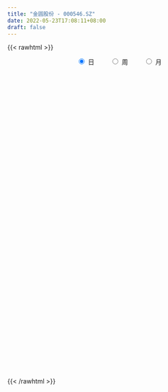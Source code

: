 ```yaml
---
title: "金圆股份 - 000546.SZ"
date: 2022-05-23T17:08:11+08:00
draft: false
---
```

{{< rawhtml >}}
    <div style="text-align: center">
        <label style="padding: 1rem;"><input style="margin-right: .5rem" type="radio" name="period" value="D" checked onclick="period_change(this)">日</label>
        <label style="padding: 1rem;"><input style="margin-right: .5rem" type="radio" name="period" value="W" onclick="period_change(this)">周</label>
        <label style="padding: 1rem;"><input style="margin-right: .5rem" type="radio" name="period" value="M" onclick="period_change(this)">月</label>
    </div>
    <div id="chart" style="height: 700px;"></div> 
    <script type="text/javascript">
        const D_v = [258057.54,217502.95,186431.18,196056.09,80407.55,112247.0,103553.94,42658.4,59541.95,58489.08,37154.89,55430.91,43011.5,44055.0,38677.46,51375.01,36821.0,30026.5,18998.79,25090.4,30463.0,58506.01,45231.94,68521.33,37761.51,16255.0,22311.79,45309.52,34398.9,20559.83,43113.57,23651.12,22673.59,30415.0,80652.88,33159.44,18097.12,21229.11,30064.12,27239.01,32456.69,24312.0,39223.79,33423.0,49994.21,79099.25,36050.76,34639.0,20884.0,20545.97,46326.0,42173.56,43847.0,44030.67,55265.0,32850.01,19853.0,22941.72,32894.0,23441.58,32632.0,35038.0,21089.0,46319.0,51276.0,26633.0,23342.0,22502.0,33462.0,39150.08,67971.79,125753.43,78769.86,73554.45,56449.14,200217.56,334668.94,442432.86,486714.35,460846.76,195140.62,156477.14,128958.8,134310.3,103493.87,188611.97,163047.01,134554.19,150622.87,76698.0,143270.48,115963.01,281073.77,540734.95,62675.81,1104470.98,611609.74,677906.71,603247.5699999999,516532.35,778537.92,530873.22,741665.28,590523.92,638310.42,877627.98,989924.35,886669.3,592103.22,672164.39,535999.91,558727.4399999999,456251.99,445714.98,340172.58,416697.17,559564.88,323097.26,316813.91,293730.1,359721.72,388596.95,1091576.6299999999,431494.17,1185914.8999999999,743213.6800000001,707817.87,682095.76,1098586.0600000001,878583.9300000001,762249.17,632344.13,529736.1800000001,454978.2,673790.21,313697.99,1414204.4099999999,951628.02,658586.65,477170.19,400420.0,420527.01,386327.37,316140.58,646200.1899999999,450087.76,521844.85,416862.36,264811.49,290985.6,280629.75,157698.67,441481.18,245008.35,328098.19,179492.0,559522.63,597770.1899999999,356248.38,530359.86,483134.3,995522.03,959277.01,844583.5,548840.89,479344.21,419762.24,391504.39,402689.88,348189.76,479034.12,410860.85,328318.23,679150.8,675363.6,535170.84,605528.66,469037.59,396138.59,305778.96,258484.04,299927.54,215922.0,306163.83,245730.01,190381.91,231668.0,601888.01,695412.78,404009.4,564463.3199999999,1057749.05,935229.7,564704.22,718888.8100000001,696870.49,734948.4399999999,603310.5600000001,401762.48,319601.83,375505.1,375396.0,540106.1800000001,387700.4,290928.52,297322.64,438598.03,446576.98,315582.77,289010.57,438822.01,286862.75,291808.43,320491.55,209446.66,255826.15,360512.89,275328.15,193704.22,143539.21,589799.23,439896.3,435667.01,208335.0,319159.93,215598.8,308181.3,147731.81,128494.51,157940.74,177443.91,147678.39,221909.4,192539.73,256927.6,231253.37,202369.18,182397.7,269867.85,154458.0,160243.13,216088.09,154681.87,105552.36,140501.95,260079.52,164177.0,146791.0,326975.66,345220.52]
const D_histogram = [0.0,-0.0012699715,0.0201354693,0.0021017711,-0.011886548,-0.0263760702,-0.0365629047,-0.0390129889,-0.0338629106,-0.0323680898,-0.0287399553,-0.0163114694,-0.0078329485,-0.0098447144,-0.0094521808,-0.0195621969,-0.0318896686,-0.0391955534,-0.0371955298,-0.0363325552,-0.035519277,-0.0207801928,-0.0245988799,-0.0404247655,-0.0464153452,-0.0426561634,-0.0423755471,-0.045456946,-0.0415289432,-0.0333188429,-0.024674638,-0.0142534834,-0.0070359115,-0.0040776068,-0.0083636597,-0.0055679016,-0.006048808,-0.0028583139,0.0081651421,0.0159137489,0.0205354833,0.0248419465,0.0299128765,0.0344907788,0.0448228346,0.0619467584,0.0682489539,0.0583479022,0.0469733081,0.0389933993,0.0449578393,0.0445691303,0.026715476,0.0096391633,-0.0150112008,-0.0201080483,-0.0215705877,-0.0161621444,-0.0105228448,-0.0101158997,-0.0155394762,-0.0166396605,-0.0130198979,0.0004181002,0.0161136997,0.0221539784,0.0230517074,0.0238174692,0.0199388527,0.0158598152,0.0086419567,0.0272570167,0.0431567473,0.0564227088,0.0563648498,0.0797392761,0.1361770128,0.1468897704,0.1739953428,0.1419114009,0.1219503144,0.0848289771,0.0572116688,0.0483558294,0.0356589242,0.0402841314,0.0343723973,0.0322987,0.0052241057,-0.0086715829,-0.0218550857,-0.0274695247,0.0166894702,0.0737381472,0.1593197127,0.2636792808,0.2863066582,0.3101121809,0.2893053976,0.2850020137,0.3314619589,0.2591295959,0.2125445378,0.1381063074,0.1448859701,0.1176464929,0.1238511138,0.140199483,0.1113132512,0.0081103352,-0.0603382364,-0.1160412808,-0.1675910916,-0.2345132646,-0.2483156118,-0.2862462287,-0.3411264153,-0.3704288491,-0.3660030394,-0.370467312,-0.2977387119,-0.1740174714,-0.0174041397,0.1586749984,0.2512090691,0.2770208917,0.2022302962,0.1712283922,0.2027306604,0.1628058392,0.1468423068,0.1061942693,0.0921683894,0.034727171,0.023205503,0.0939850753,0.1920032252,0.2415294962,0.2287973047,0.1797413887,0.0909350921,-0.0483321618,-0.1422553341,-0.2261224135,-0.2349570355,-0.244265551,-0.2017722644,-0.2204757363,-0.2384007534,-0.2715855968,-0.310061871,-0.3095640763,-0.261622444,-0.250316663,-0.2951808544,-0.3154289437,-0.2374193393,-0.1773150017,-0.147772563,-0.0747799264,-0.0515998171,0.0490276137,0.2011070215,0.1855519228,0.1770001883,0.1990481458,0.1691046826,0.0905274968,0.0728106509,0.0633702044,0.0830802306,0.0534682492,-0.033707139,-0.0265946545,0.0201581093,0.0139549873,0.0290985279,-0.0262013907,-0.1041881509,-0.1703709175,-0.2087048573,-0.188169708,-0.1798855882,-0.1582446189,-0.1513418013,-0.1460353706,-0.1218913762,-0.0154524312,0.0629944181,0.1177259439,0.1531793728,0.2305015541,0.2892824138,0.2848379616,0.3182064408,0.3574846059,0.366960563,0.2989880533,0.2006703613,0.1320636927,0.0330443085,-0.0301439537,-0.0126096346,-0.0532222554,-0.1127137273,-0.1832152652,-0.2041738231,-0.2416553664,-0.2837866878,-0.2921536374,-0.2393244714,-0.2231148258,-0.1836119041,-0.1388196477,-0.145074309,-0.1137425792,-0.0525775267,-0.0491903771,-0.0329431417,-0.0260046692,0.0424415185,0.0710880887,-0.014943071,-0.0757724438,-0.1589258294,-0.2213559096,-0.2989286526,-0.3244469922,-0.3127087398,-0.3075156915,-0.3066345646,-0.317376024,-0.359004735,-0.3582802361,-0.2830058806,-0.2287619384,-0.1447110727,-0.0632848336,-0.0003914514,0.0475898124,0.0931733747,0.1263558814,0.1344219349,0.1330362145,0.1388974401,0.174204146,0.1714738119,0.1746492052,0.2262722151,0.3069538987]
const D_fast = [0.0,-0.0015874644,0.0248518437,0.0073435883,-0.0096163677,-0.0306999075,-0.0500274682,-0.0622307996,-0.0655464489,-0.0721436506,-0.0757005049,-0.0673498864,-0.0608296026,-0.0653025471,-0.0672730586,-0.082273624,-0.1025735129,-0.119678286,-0.1269771449,-0.1351973091,-0.1432638501,-0.1337198142,-0.1436882212,-0.1696202982,-0.1872147142,-0.1941195732,-0.2044328437,-0.2188784791,-0.2253327122,-0.2254523225,-0.2229767772,-0.2161189934,-0.2106603994,-0.2087214964,-0.2150984642,-0.2136946815,-0.2156877899,-0.2132118743,-0.2001471328,-0.1884200888,-0.1786644835,-0.1681475337,-0.1555983846,-0.1423977876,-0.1208600231,-0.0882494097,-0.0648849757,-0.0601990519,-0.059830319,-0.0580618779,-0.0408579781,-0.0301044045,-0.0412791898,-0.0559457117,-0.084348876,-0.0944727355,-0.1013279219,-0.0999600147,-0.0969514263,-0.0990734561,-0.1083819016,-0.1136420011,-0.1132772129,-0.0997346899,-0.0800106653,-0.0684318921,-0.0617712362,-0.0550511072,-0.0539450105,-0.0540590942,-0.0591164636,-0.0336871494,-0.006998232,0.0203734068,0.0344067602,0.0777160056,0.1681979955,0.2156331956,0.2862376038,0.2896315121,0.3001580042,0.2842439111,0.2709295201,0.274162638,0.2703804639,0.2850767039,0.2877580692,0.2937590468,0.2679904789,0.2519268947,0.2332796204,0.2207978002,0.2691291627,0.3446123765,0.4700238702,0.6403032584,0.7345073004,0.8358408684,0.8873604345,0.954307554,1.0836329889,1.0760830249,1.0826341013,1.0427224477,1.0857236029,1.087895749,1.1250631483,1.1764613883,1.1754034693,1.0742281371,0.9906950064,0.9059816417,0.8125340581,0.6869835689,0.6111023187,0.5016101447,0.3614483543,0.2395387082,0.1524637581,0.0553826574,0.0536765796,0.1338934522,0.286155749,0.5019036368,0.6572399746,0.7523070203,0.7280739988,0.7398791928,0.8220641261,0.8228407647,0.843587809,0.8294883388,0.8385045563,0.7897451306,0.7840248383,0.8783006796,1.0243196357,1.1342282808,1.1786954154,1.1745748467,1.108502323,0.9571520288,0.8276650229,0.6872673401,0.6196934593,0.549318556,0.5413687764,0.4675463705,0.3900211651,0.2889399224,0.1729481805,0.0960549562,0.0785909775,0.0273175927,-0.0913418124,-0.1904471376,-0.171792368,-0.1560167808,-0.1634174828,-0.1091198278,-0.0988396728,0.0140446615,0.2164008246,0.2472337066,0.2829320192,0.3547420132,0.3670747206,0.311129409,0.3116152258,0.3180173304,0.3584974143,0.3422524952,0.2466503222,0.2471141431,0.2989064342,0.296192059,0.3186102317,0.2567599654,0.1527261675,0.0439506714,-0.0465594827,-0.0730667603,-0.1097540376,-0.127674223,-0.1586068558,-0.1898092677,-0.1961381173,-0.0935622802,0.0006331737,0.0847961855,0.1585444576,0.2934920274,0.4245934905,0.4913585287,0.6042786182,0.7329279348,0.8341440326,0.8409185362,0.7927684346,0.7571776891,0.666419382,0.5956951314,0.6100770418,0.5561588572,0.4684889535,0.3521835993,0.2801815856,0.1822862007,0.0692082073,-0.0121971516,-0.0191991035,-0.0587681643,-0.0651682187,-0.0550808741,-0.0976041127,-0.0947080278,-0.0466873569,-0.0555978015,-0.0475863516,-0.0471490464,0.0319075209,0.0783261133,-0.0114408142,-0.091213298,-0.2140981408,-0.3318671984,-0.4841721046,-0.5908021922,-0.6572411248,-0.7289269993,-0.8047045136,-0.894789979,-1.0261698738,-1.1150154338,-1.1104925486,-1.1134390909,-1.0655659934,-0.9999609627,-0.9371654433,-0.8772867265,-0.8084098205,-0.7436383434,-0.7019668062,-0.6700934729,-0.6295078874,-0.550650145,-0.5105120261,-0.4636743315,-0.3554832679,-0.1980631095]
const D_slow = [0.0,-0.0003174929,0.0047163744,0.0052418172,0.0022701802,-0.0043238373,-0.0134645635,-0.0232178107,-0.0316835383,-0.0397755608,-0.0469605496,-0.051038417,-0.0529966541,-0.0554578327,-0.0578208779,-0.0627114271,-0.0706838443,-0.0804827326,-0.0897816151,-0.0988647539,-0.1077445731,-0.1129396213,-0.1190893413,-0.1291955327,-0.140799369,-0.1514634098,-0.1620572966,-0.1734215331,-0.1838037689,-0.1921334796,-0.1983021391,-0.20186551,-0.2036244879,-0.2046438896,-0.2067348045,-0.2081267799,-0.2096389819,-0.2103535604,-0.2083122749,-0.2043338377,-0.1991999668,-0.1929894802,-0.1855112611,-0.1768885664,-0.1656828577,-0.1501961681,-0.1331339296,-0.1185469541,-0.106803627,-0.0970552772,-0.0858158174,-0.0746735348,-0.0679946658,-0.065584875,-0.0693376752,-0.0743646872,-0.0797573342,-0.0837978703,-0.0864285815,-0.0889575564,-0.0928424254,-0.0970023406,-0.100257315,-0.10015279,-0.0961243651,-0.0905858705,-0.0848229436,-0.0788685763,-0.0738838632,-0.0699189094,-0.0677584202,-0.0609441661,-0.0501549792,-0.036049302,-0.0219580896,-0.0020232706,0.0320209827,0.0687434253,0.112242261,0.1477201112,0.1782076898,0.1994149341,0.2137178513,0.2258068086,0.2347215397,0.2447925725,0.2533856719,0.2614603469,0.2627663733,0.2605984775,0.2551347061,0.2482673249,0.2524396925,0.2708742293,0.3107041575,0.3766239777,0.4482006422,0.5257286875,0.5980550369,0.6693055403,0.75217103,0.816953429,0.8700895635,0.9046161403,0.9408376328,0.9702492561,1.0012120345,1.0362619053,1.0640902181,1.0661178019,1.0510332428,1.0220229226,0.9801251497,0.9214968335,0.8594179306,0.7878563734,0.7025747696,0.6099675573,0.5184667975,0.4258499694,0.3514152915,0.3079109236,0.3035598887,0.3432286383,0.4060309056,0.4752861285,0.5258437026,0.5686508006,0.6193334657,0.6600349255,0.6967455022,0.7232940695,0.7463361669,0.7550179596,0.7608193354,0.7843156042,0.8323164105,0.8926987846,0.9498981107,0.9948334579,1.0175672309,1.0054841905,0.969920357,0.9133897536,0.8546504947,0.793584107,0.7431410409,0.6880221068,0.6284219185,0.5605255193,0.4830100515,0.4056190324,0.3402134214,0.2776342557,0.2038390421,0.1249818062,0.0656269713,0.0212982209,-0.0156449198,-0.0343399014,-0.0472398557,-0.0349829523,0.0152938031,0.0616817838,0.1059318309,0.1556938674,0.197970038,0.2206019122,0.2388045749,0.254647126,0.2754171837,0.288784246,0.2803574612,0.2737087976,0.2787483249,0.2822370717,0.2895117037,0.2829613561,0.2569143183,0.214321589,0.1621453746,0.1151029476,0.0701315506,0.0305703959,-0.0072650544,-0.0437738971,-0.0742467411,-0.078109849,-0.0623612444,-0.0329297584,0.0053650848,0.0629904733,0.1353110767,0.2065205671,0.2860721773,0.3754433288,0.4671834696,0.5419304829,0.5920980732,0.6251139964,0.6333750735,0.6258390851,0.6226866764,0.6093811126,0.5812026808,0.5353988645,0.4843554087,0.4239415671,0.3529948951,0.2799564858,0.2201253679,0.1643466615,0.1184436854,0.0837387735,0.0474701963,0.0190345515,0.0058901698,-0.0064074245,-0.0146432099,-0.0211443772,-0.0105339976,0.0072380246,0.0035022568,-0.0154408541,-0.0551723115,-0.1105112889,-0.185243452,-0.2663552,-0.344532385,-0.4214113079,-0.498069949,-0.577413955,-0.6671651388,-0.7567351978,-0.8274866679,-0.8846771525,-0.9208549207,-0.9366761291,-0.936773992,-0.9248765389,-0.9015831952,-0.8699942248,-0.8363887411,-0.8031296875,-0.7684053274,-0.724854291,-0.681985838,-0.6383235367,-0.5817554829,-0.5050170082]
const D_data = [['2021-05-12', 6.9553, 7.6291, 6.9454, 7.6291],['2021-05-13', 7.5002, 7.6092, 7.4408, 7.8668],['2021-05-14', 7.6092, 7.956, 7.5894, 7.9758],['2021-05-17', 7.9065, 7.4804, 7.3615, 7.9065],['2021-05-18', 7.5201, 7.4408, 7.3219, 7.5597],['2021-05-19', 7.4111, 7.3417, 7.2228, 7.53],['2021-05-20', 7.3021, 7.3021, 7.203, 7.4408],['2021-05-21', 7.2922, 7.3318, 7.2823, 7.3714],['2021-05-24', 7.4309, 7.4012, 7.2625, 7.5498],['2021-05-25', 7.4309, 7.3417, 7.3021, 7.4309],['2021-05-26', 7.3417, 7.3516, 7.2922, 7.4111],['2021-05-27', 7.3913, 7.4804, 7.3318, 7.53],['2021-05-28', 7.4606, 7.4705, 7.4012, 7.5201],['2021-05-31', 7.4309, 7.3417, 7.3021, 7.4903],['2021-06-01', 7.312, 7.3516, 7.3021, 7.4111],['2021-06-02', 7.3417, 7.1733, 7.1337, 7.3516],['2021-06-03', 7.1931, 7.0544, 7.0445, 7.1931],['2021-06-04', 7.0346, 7.0247, 7.0148, 7.094],['2021-06-07', 7.0247, 7.0841, 7.0148, 7.094],['2021-06-08', 7.1634, 7.0346, 7.0148, 7.1634],['2021-06-09', 7.0148, 6.9949, 6.9652, 7.0346],['2021-06-10', 6.9949, 7.1733, 6.985, 7.2823],['2021-06-11', 7.1832, 6.9355, 6.9355, 7.1931],['2021-06-15', 6.9652, 6.6878, 6.6581, 7.0148],['2021-06-16', 6.7175, 6.6977, 6.5788, 6.7671],['2021-06-17', 6.6878, 6.7572, 6.6482, 6.7869],['2021-06-18', 6.7572, 6.668, 6.6085, 6.777],['2021-06-21', 6.6482, 6.559, 6.5293, 6.6977],['2021-06-22', 6.5491, 6.5887, 6.5491, 6.6482],['2021-06-23', 6.6184, 6.6184, 6.5788, 6.6284],['2021-06-24', 6.6184, 6.6184, 6.6085, 6.777],['2021-06-25', 6.6581, 6.6482, 6.5887, 6.6581],['2021-06-28', 6.6779, 6.6184, 6.5986, 6.6878],['2021-06-29', 6.6184, 6.559, 6.5491, 6.6383],['2021-06-30', 6.5689, 6.4302, 6.3608, 6.5788],['2021-07-01', 6.4599, 6.4797, 6.341, 6.559],['2021-07-02', 6.4698, 6.4104, 6.4104, 6.4996],['2021-07-05', 6.4401, 6.4302, 6.3807, 6.4698],['2021-07-06', 6.45, 6.5392, 6.4401, 6.6184],['2021-07-07', 6.5392, 6.5293, 6.5293, 6.6482],['2021-07-08', 6.4698, 6.5095, 6.4005, 6.5689],['2021-07-09', 6.5, 6.52, 6.47, 6.57],['2021-07-12', 6.55, 6.55, 6.45, 6.6],['2021-07-13', 6.58, 6.57, 6.49, 6.6],['2021-07-14', 6.56, 6.69, 6.54, 6.71],['2021-07-15', 6.67, 6.87, 6.64, 6.96],['2021-07-16', 6.81, 6.83, 6.76, 6.92],['2021-07-19', 6.78, 6.65, 6.61, 6.83],['2021-07-20', 6.64, 6.6, 6.53, 6.65],['2021-07-21', 6.6, 6.61, 6.59, 6.7],['2021-07-22', 6.62, 6.8, 6.58, 6.81],['2021-07-23', 6.82, 6.76, 6.74, 6.89],['2021-07-26', 6.74, 6.51, 6.49, 6.78],['2021-07-27', 6.51, 6.43, 6.4, 6.59],['2021-07-28', 6.43, 6.21, 5.94, 6.49],['2021-07-29', 6.22, 6.35, 6.21, 6.4],['2021-07-30', 6.32, 6.35, 6.23, 6.37],['2021-08-02', 6.35, 6.42, 6.28, 6.43],['2021-08-03', 6.42, 6.43, 6.32, 6.47],['2021-08-04', 6.39, 6.36, 6.34, 6.41],['2021-08-05', 6.39, 6.25, 6.23, 6.46],['2021-08-06', 6.26, 6.26, 6.15, 6.27],['2021-08-09', 6.22, 6.3, 6.21, 6.36],['2021-08-10', 6.29, 6.45, 6.18, 6.48],['2021-08-11', 6.44, 6.55, 6.44, 6.59],['2021-08-12', 6.58, 6.49, 6.46, 6.58],['2021-08-13', 6.47, 6.45, 6.39, 6.5],['2021-08-16', 6.47, 6.46, 6.44, 6.55],['2021-08-17', 6.46, 6.4, 6.31, 6.5],['2021-08-18', 6.39, 6.38, 6.25, 6.46],['2021-08-19', 6.33, 6.31, 6.18, 6.37],['2021-08-20', 6.26, 6.67, 6.19, 6.7],['2021-08-23', 6.68, 6.75, 6.6, 6.84],['2021-08-24', 6.72, 6.83, 6.72, 6.96],['2021-08-25', 6.82, 6.74, 6.7, 6.85],['2021-08-26', 6.76, 7.15, 6.7, 7.3],['2021-08-27', 7.46, 7.87, 7.06, 7.87],['2021-08-30', 8.18, 7.6, 7.5, 8.31],['2021-08-31', 7.61, 8.05, 7.61, 8.36],['2021-09-01', 7.68, 7.44, 7.44, 7.93],['2021-09-02', 7.49, 7.58, 7.4, 7.7],['2021-09-03', 7.51, 7.32, 7.27, 7.56],['2021-09-06', 7.33, 7.35, 7.17, 7.48],['2021-09-07', 7.31, 7.56, 7.31, 7.65],['2021-09-08', 7.64, 7.52, 7.45, 7.64],['2021-09-09', 7.46, 7.78, 7.46, 7.85],['2021-09-10', 7.79, 7.71, 7.63, 7.99],['2021-09-13', 7.7, 7.8, 7.63, 7.83],['2021-09-14', 7.83, 7.46, 7.38, 7.88],['2021-09-15', 7.45, 7.55, 7.41, 7.62],['2021-09-16', 7.6, 7.51, 7.49, 7.85],['2021-09-17', 7.5, 7.57, 7.3, 7.7],['2021-09-22', 7.68, 8.33, 7.68, 8.33],['2021-09-23', 8.57, 8.84, 8.5, 9.1],['2021-09-24', 9.72, 9.72, 9.72, 9.72],['2021-09-27', 10.49, 10.69, 9.91, 10.69],['2021-09-28', 10.6, 10.29, 9.62, 10.6],['2021-09-29', 9.96, 10.74, 9.91, 11.11],['2021-09-30', 10.7, 10.51, 10.36, 11.65],['2021-10-08', 10.66, 10.97, 10.39, 11.19],['2021-10-11', 11.5, 12.07, 11.5, 12.07],['2021-10-12', 11.45, 10.86, 10.86, 11.45],['2021-10-13', 11.0, 11.17, 10.01, 11.59],['2021-10-14', 10.91, 10.76, 10.12, 11.14],['2021-10-15', 10.53, 11.84, 10.39, 11.84],['2021-10-18', 12.21, 11.6, 11.45, 12.75],['2021-10-19', 11.93, 12.2, 11.54, 12.76],['2021-10-20', 11.9, 12.64, 11.71, 13.2],['2021-10-21', 12.41, 12.29, 12.16, 12.89],['2021-10-22', 12.22, 11.2, 11.08, 12.38],['2021-10-25', 11.18, 11.3, 10.86, 11.55],['2021-10-26', 11.4, 11.2, 11.14, 12.18],['2021-10-27', 11.22, 10.99, 10.7, 11.4],['2021-10-28', 10.83, 10.45, 10.34, 11.18],['2021-10-29', 10.5, 10.83, 10.41, 10.96],['2021-11-01', 10.85, 10.29, 10.22, 10.94],['2021-11-02', 10.34, 9.68, 9.48, 10.45],['2021-11-03', 9.64, 9.58, 9.4, 9.92],['2021-11-04', 9.66, 9.72, 9.45, 9.82],['2021-11-05', 9.69, 9.38, 9.37, 9.88],['2021-11-08', 9.4, 10.32, 9.3, 10.32],['2021-11-09', 11.35, 11.35, 11.01, 11.35],['2021-11-10', 11.78, 12.49, 11.48, 12.49],['2021-11-11', 12.83, 13.74, 12.83, 13.74],['2021-11-12', 14.5, 13.64, 12.49, 14.56],['2021-11-15', 14.1, 13.4, 13.3, 14.33],['2021-11-16', 13.45, 12.27, 12.12, 13.53],['2021-11-17', 12.35, 12.76, 12.1, 13.2],['2021-11-18', 12.73, 13.78, 12.08, 14.04],['2021-11-19', 13.73, 13.1, 13.06, 14.17],['2021-11-22', 13.19, 13.47, 12.81, 14.11],['2021-11-23', 13.54, 13.21, 13.13, 13.98],['2021-11-24', 13.5, 13.58, 13.15, 13.8],['2021-11-25', 13.34, 13.0, 12.98, 13.69],['2021-11-26', 13.04, 13.52, 13.04, 14.14],['2021-11-29', 13.4, 14.87, 13.31, 14.87],['2021-11-30', 16.36, 15.9, 14.87, 16.36],['2021-12-01', 16.35, 15.99, 15.24, 16.36],['2021-12-02', 15.85, 15.63, 15.5, 16.71],['2021-12-03', 15.2, 15.31, 14.97, 15.67],['2021-12-06', 15.18, 14.69, 14.61, 15.28],['2021-12-07', 14.75, 13.6, 13.42, 14.78],['2021-12-08', 13.7, 13.6, 13.35, 13.86],['2021-12-09', 13.56, 13.23, 13.1, 13.56],['2021-12-10', 13.18, 13.86, 12.9, 13.99],['2021-12-13', 13.85, 13.73, 13.55, 14.33],['2021-12-14', 13.63, 14.4, 13.5, 14.73],['2021-12-15', 14.2, 13.63, 13.55, 14.38],['2021-12-16', 13.82, 13.45, 13.27, 13.89],['2021-12-17', 13.31, 13.0, 12.9, 13.4],['2021-12-20', 12.9, 12.58, 12.43, 13.08],['2021-12-21', 12.46, 12.78, 12.41, 12.78],['2021-12-22', 12.78, 13.33, 12.51, 13.52],['2021-12-23', 13.27, 12.87, 12.84, 13.27],['2021-12-24', 12.72, 11.89, 11.8, 12.84],['2021-12-27', 11.78, 11.8, 11.67, 12.24],['2021-12-28', 11.93, 12.98, 11.77, 12.98],['2021-12-29', 12.9, 12.97, 12.9, 13.66],['2021-12-30', 12.9, 12.7, 12.59, 13.09],['2021-12-31', 12.72, 13.43, 12.71, 13.71],['2022-01-04', 14.2, 13.01, 12.83, 14.2],['2022-01-05', 12.98, 14.31, 12.54, 14.31],['2022-01-06', 14.31, 15.74, 13.95, 15.74],['2022-01-07', 15.47, 14.17, 14.17, 15.47],['2022-01-10', 14.02, 14.35, 13.88, 15.12],['2022-01-11', 14.8, 14.94, 14.41, 15.07],['2022-01-12', 15.24, 14.44, 14.24, 15.5],['2022-01-13', 14.21, 13.67, 13.58, 14.35],['2022-01-14', 13.9, 14.27, 13.7, 14.6],['2022-01-17', 13.95, 14.39, 13.62, 14.78],['2022-01-18', 14.16, 14.88, 14.1, 15.1],['2022-01-19', 14.6, 14.33, 13.9, 14.93],['2022-01-20', 14.13, 13.34, 13.25, 14.4],['2022-01-21', 13.54, 14.32, 13.14, 14.67],['2022-01-24', 14.55, 15.0, 14.36, 15.54],['2022-01-25', 14.99, 14.5, 14.39, 15.27],['2022-01-26', 15.11, 14.85, 14.75, 15.62],['2022-01-27', 14.73, 13.9, 13.85, 14.93],['2022-01-28', 13.9, 13.24, 12.63, 14.0],['2022-02-07', 13.23, 12.92, 12.8, 13.63],['2022-02-08', 12.8, 12.86, 12.29, 12.88],['2022-02-09', 12.99, 13.41, 12.76, 13.64],['2022-02-10', 13.5, 13.2, 13.01, 13.58],['2022-02-11', 13.16, 13.32, 13.04, 13.81],['2022-02-14', 13.0, 13.09, 12.72, 13.6],['2022-02-15', 13.16, 12.98, 12.68, 13.2],['2022-02-16', 13.02, 13.18, 12.98, 13.46],['2022-02-17', 13.18, 14.5, 13.17, 14.5],['2022-02-18', 14.45, 14.66, 14.39, 14.85],['2022-02-21', 14.5, 14.79, 14.28, 15.09],['2022-02-22', 15.36, 14.9, 14.52, 15.39],['2022-02-23', 14.93, 15.89, 14.71, 16.39],['2022-02-24', 15.64, 16.25, 15.4, 16.66],['2022-02-25', 16.46, 15.86, 15.58, 16.55],['2022-02-28', 15.67, 16.69, 15.57, 17.22],['2022-03-01', 16.69, 17.28, 16.1, 17.79],['2022-03-02', 17.2, 17.39, 17.03, 18.73],['2022-03-03', 17.38, 16.6, 16.28, 17.38],['2022-03-04', 16.26, 16.05, 15.92, 16.9],['2022-03-07', 16.22, 16.19, 15.95, 16.62],['2022-03-08', 16.6, 15.51, 15.23, 16.65],['2022-03-09', 15.43, 15.61, 14.65, 15.9],['2022-03-10', 16.0, 16.57, 15.51, 17.06],['2022-03-11', 16.18, 15.84, 15.3, 16.4],['2022-03-14', 15.5, 15.35, 15.0, 15.99],['2022-03-15', 15.2, 14.82, 14.81, 15.83],['2022-03-16', 15.1, 15.11, 13.7, 15.44],['2022-03-17', 15.25, 14.63, 14.56, 15.45],['2022-03-18', 14.38, 14.2, 13.92, 14.4],['2022-03-21', 14.12, 14.3, 13.9, 14.59],['2022-03-22', 14.15, 15.01, 13.92, 15.1],['2022-03-23', 14.93, 14.58, 14.57, 15.18],['2022-03-24', 14.43, 14.88, 14.15, 15.14],['2022-03-25', 14.77, 15.06, 14.77, 15.5],['2022-03-28', 14.88, 14.42, 14.32, 14.93],['2022-03-29', 14.19, 14.86, 14.11, 15.3],['2022-03-30', 14.68, 15.42, 14.62, 15.56],['2022-03-31', 15.35, 14.83, 14.7, 15.45],['2022-04-01', 14.6, 15.01, 14.52, 15.27],['2022-04-06', 15.0, 14.93, 14.56, 15.09],['2022-04-07', 14.9, 15.91, 14.85, 16.42],['2022-04-08', 15.74, 15.72, 15.3, 16.15],['2022-04-11', 15.54, 14.15, 14.15, 15.55],['2022-04-12', 13.88, 14.03, 13.75, 14.26],['2022-04-13', 14.06, 13.26, 12.7, 14.07],['2022-04-14', 13.1, 12.96, 12.82, 13.45],['2022-04-15', 12.82, 12.16, 12.0, 12.86],['2022-04-18', 12.04, 12.25, 11.73, 12.43],['2022-04-19', 12.25, 12.38, 12.19, 12.54],['2022-04-20', 12.44, 12.04, 11.94, 12.74],['2022-04-21', 12.0, 11.69, 11.62, 12.29],['2022-04-22', 11.5, 11.19, 11.13, 11.67],['2022-04-25', 10.99, 10.3, 10.3, 11.02],['2022-04-26', 10.3, 10.33, 10.18, 10.74],['2022-04-27', 10.13, 11.1, 9.9, 11.24],['2022-04-28', 10.9, 10.86, 10.81, 11.42],['2022-04-29', 11.23, 11.33, 11.02, 11.46],['2022-05-05', 11.26, 11.53, 11.21, 11.86],['2022-05-06', 11.77, 11.53, 11.44, 12.19],['2022-05-09', 11.35, 11.53, 11.23, 11.9],['2022-05-10', 11.26, 11.68, 11.25, 11.77],['2022-05-11', 11.6, 11.7, 11.58, 12.16],['2022-05-12', 11.5, 11.48, 11.28, 11.72],['2022-05-13', 11.54, 11.37, 11.26, 11.6],['2022-05-16', 11.45, 11.47, 11.4, 11.84],['2022-05-17', 11.57, 11.97, 11.32, 12.12],['2022-05-18', 11.8, 11.62, 11.61, 11.98],['2022-05-19', 11.36, 11.74, 11.2, 11.81],['2022-05-20', 11.88, 12.57, 11.79, 12.88],['2022-05-23', 12.81, 13.43, 12.65, 13.68]]
const W_v = [557409.97,958082.3100000001,894827.3,1085787.5700000001,660553.2,401203.99,334552.29,503791.68,254709.76,498198.93,587008.85,349851.66,396545.21,300621.94,291840.11,381513.71,327535.08,318723.52,385917.54,406683.5,249582.85,180817.96,219003.81,221431.44,227303.75,230510.82,254979.3,240903.54,227189.45,171502.68,82818.94,27631.84,230635.11,133422.61,242321.36,229968.92,203787.47,101224.54,191963.07,237643.09,135153.46,67657.45,79522.93,92738.15,110585.96,175807.32,144462.21,76446.3,141070.05,98910.44,92215.47,115373.39,91455.29,158130.7,115184.9,107112.25,102057.23,108609.64,103013.23,102921.14,79549.51,50820.56,75770.94,277221.47,141114.42,118921.71,110915.96,82063.13,178380.49,160638.43,87347.0,92259.08,66640.59,69596.39,71009.55,41343.2,71997.44,61664.84,73181.24,70191.6,114858.5,219136.37,376370.02,343065.43,347722.0599999999,427360.27,180464.83,337181.84,395602.54,341780.28,371020.29,138308.62,185122.21,78694.3,87042.5,141201.95,46265.37,70419.24,122104.11,172665.61,205897.12,111582.97,59129.0,42321.6,76953.73,103991.0,64282.19,146413.63,141658.02,124374.79,106781.51,98841.0,177829.87,12465.99,111872.75,146410.2,141111.24,250089.25,294953.45,173778.07,170225.29,133346.24,119509.75,141580.85,163913.6,214387.79,218816.28,212187.23,409413.31,267275.38,289277.13,206358.96,199463.95,411591.18,649114.49,289101.5600000001,231942.28,199850.58,274269.72,158587.25,305887.79,795706.0699999999,403698.13,271894.68,686625.6900000001,789520.5,735656.55,907057.5600000001,525528.61,420205.33,232872.25,345158.88,938311.99,1483214.23,532893.52,333019.99,424506.71,415552.01,486936.11,486970.7899999999,322375.98,295319.98,213608.79,238240.39,123870.82,59300.01,260235.01,136421.58,200578.09,204577.74,256224.61,188442.58,309673.85,199116.61,183932.14,237004.85,129767.37,106322.77,231736.73,249189.53,167741.82,224811.59,235592.77,97878.74,123827.45,286331.85,292354.56,403527.17,361509.76,318080.74,214787.51,126679.56,184831.85,152277.21,115979.96,60900.51,734042.6199999999,534922.98,253628.33,200954.97,178290.14,144849.63,167032.94,184998.03,135300.93,237791.01,164568.53,195845.68,146947.3,168659.0,288839.3,743659.95,1741611.73,718421.95,621108.55,884484.53,2997234.9999999995,516532.35,3279910.7600000002,4018489.2399999998,2336866.8999999999,1909903.3199999998,3457304.3699999996,4110297.3000000003,3053097.8900000001,3815287.2599999998,2169615.1499999999,1944592.0600000001,1452916.1400000001,2223393.0599999996,3282516.8399999999,2242141.6099999999,2245553.7599999998,2681239.2799999998,1386276.3700000001,1965080.7100000002,3526155.6899999995,3155780.7800000003,1998309.5099999998,1789008.9399999999,1626995.3100000001,1294818.0700000001,1173234.74,1486942.04,759289.36,1104999.28,452265.55,791023.45,1038525.1299999999,345220.52]
const W_histogram = [0.0,0.0105682051,0.0638518963,0.144084378,0.1707817849,0.1950783538,0.2037201536,0.151905787,0.1217556458,0.1412997714,0.2043144581,0.2180800328,0.2780819743,0.3744720051,0.4280870659,0.4591910151,0.5766887248,0.5376032964,0.3048590611,0.172952402,0.1033090686,0.0456527488,0.0332341983,0.0677671671,0.0526911155,-0.045643335,-0.2226018858,-0.3041716708,-0.4080124819,-0.5312451586,-0.5265652799,-0.4998079521,-0.4433177743,-0.3527330611,-0.2148948279,-0.225723185,-0.1477723671,-0.1385158474,-0.0867077974,-0.1014962296,-0.1458258638,-0.1376472886,-0.1333486048,-0.1301523512,-0.1312513223,-0.2123837044,-0.27553947,-0.2806419216,-0.2252464592,-0.1748851231,-0.1442730982,-0.0736448091,-0.0432515813,0.0203340464,0.0308322815,0.0267788934,-0.0904452008,-0.2017455226,-0.2506251256,-0.2840696206,-0.2904737789,-0.2751793343,-0.2470909914,-0.3373074208,-0.3794926869,-0.3392038249,-0.2747705862,-0.2229082657,-0.1293477744,-0.1153486429,-0.1023952215,-0.0524756547,-0.010588873,0.0347043521,0.0609551233,0.0781205438,0.1228346898,0.1553629428,0.1663367039,0.1566047819,0.1683693079,0.219442255,0.2932199219,0.3174123846,0.3334932344,0.3416423546,0.3124073204,0.3086158327,0.2878159431,0.2836252181,0.2401188959,0.21426622,0.1672750781,0.1234630656,0.0830399393,0.0491595723,-0.0120198313,-0.0483889532,-0.0384918502,-0.0249797721,0.0044929217,-0.0118691322,-0.0185244266,-0.0231973732,-0.0332350588,-0.0403854541,-0.0389859933,-0.0058554583,-0.0047588866,-0.0030783883,0.0164496468,0.0429695409,0.0592116781,0.0623712762,0.0884023495,0.1196658755,0.1347347521,0.1774529789,0.205373711,0.2189480918,0.1809021753,0.1265193292,0.1177980911,0.0713682092,0.0349473121,-0.0096823505,-0.0439171321,-0.0722498979,-0.0845695404,-0.138720909,-0.2096634394,-0.229204096,-0.2174947138,-0.2095270079,-0.1611825297,-0.1674977167,-0.1753615325,-0.1720947356,-0.1635067377,-0.1554262884,-0.1402028189,-0.047571273,-0.0103100592,-0.0040294476,0.0452522119,0.1370003279,0.1636495688,0.2569117493,0.2785226853,0.2616122163,0.2177140372,0.1893953995,0.1480012226,0.0566184225,-0.0095894156,-0.0445086286,-0.0711652264,-0.0784347333,-0.0565535087,-0.0566225144,-0.0690532379,-0.0713517961,-0.0689119747,-0.0622094741,-0.058099136,-0.051274002,-0.0556368684,-0.0786671248,-0.1189609008,-0.141143566,-0.1365777404,-0.1221242824,-0.1202939727,-0.1034400025,-0.1075243677,-0.097093354,-0.0924275613,-0.0800305355,-0.0847489785,-0.1003927338,-0.1009670002,-0.0829842648,-0.0851073828,-0.076763425,-0.0387257962,-0.0029490907,0.027639993,0.0678614758,0.0770765863,0.088324343,0.0867811137,0.0815327952,0.0765722919,0.0554446512,0.0491922888,0.0467865669,0.1182615771,0.1201101816,0.1266341374,0.0981564669,0.0717669621,0.0365273997,0.0133124908,-0.015091227,-0.0230535675,-0.004944646,0.0043164953,-0.0141613087,-0.0286027804,-0.0218231739,-0.0001337356,0.0923055156,0.1123522659,0.1457064458,0.1514975273,0.2855061713,0.4054113958,0.4882073965,0.5684562702,0.5452415764,0.4743829288,0.3073722099,0.4525485103,0.4784309687,0.4883600733,0.5740865526,0.4947497442,0.3526382183,0.1618722869,0.1193588515,0.120669659,0.1082616028,0.0844676461,-0.0175219328,-0.0891081246,-0.0572720439,0.0289142751,0.0801264994,0.0810233193,-0.0411075221,-0.0743095658,-0.1079369635,-0.0913207263,-0.3163770889,-0.515102492,-0.6148950162,-0.6422165095,-0.6441929446,-0.5419197112,-0.4001289984]
const W_fast = [0.0,0.0132102564,0.0824569216,0.1987104978,0.268103351,0.3411695083,0.4007413466,0.3869034267,0.3871921969,0.4420612653,0.5561545666,0.6244401495,0.7539625845,0.9439706167,1.104607444,1.2505091469,1.5121790378,1.6074944335,1.4509649635,1.3622964049,1.3184803387,1.272237206,1.2681272051,1.3196019656,1.3176986929,1.2079534087,0.9753443864,0.8177316837,0.6118877521,0.3558437858,0.2288823445,0.1306876843,0.0763484185,0.0787498664,0.1628643927,0.0956052393,0.1366129654,0.1112405233,0.1413716239,0.1012091344,0.0204230342,-0.0058102127,-0.0348486802,-0.0641905144,-0.098102316,-0.2323306242,-0.3643712574,-0.4396341893,-0.4405503418,-0.4339102864,-0.439366536,-0.3871494492,-0.3675691167,-0.2988999775,-0.280693672,-0.2780523367,-0.4178877312,-0.5796244336,-0.691160318,-0.7956222181,-0.8746448211,-0.9281452101,-0.9618296151,-1.1363728997,-1.2734313375,-1.3179434317,-1.3222028396,-1.3260675855,-1.2648440378,-1.279682067,-1.292327451,-1.2555267979,-1.2162872344,-1.1623179213,-1.1208283692,-1.0841328128,-1.0087099944,-0.9373410057,-0.8847830686,-0.8553637951,-0.8015069422,-0.6955734313,-0.548490784,-0.4449452251,-0.3454910667,-0.2519313579,-0.2030645619,-0.1297020915,-0.0785479953,-0.0118324158,0.004690986,0.0324048651,0.0272324927,0.0142862466,-0.0053768949,-0.0269673688,-0.0911517302,-0.1396180905,-0.1393439501,-0.132076815,-0.1014808907,-0.1208102277,-0.1320966287,-0.1425689186,-0.1609153689,-0.1781621277,-0.1865091653,-0.1548424948,-0.1549356447,-0.1540247435,-0.1303842967,-0.0931220174,-0.0620769607,-0.0433245435,0.0048071171,0.065987112,0.1147396766,0.2018211482,0.2810853081,0.3493967118,0.3565763392,0.3338233254,0.35455161,0.3259637805,0.2982797114,0.2512294611,0.2060153966,0.1596201563,0.1261581286,0.0373265328,-0.0860318574,-0.162873538,-0.2055378343,-0.2499518803,-0.2419030345,-0.2900926507,-0.3417968497,-0.3815537366,-0.4138424231,-0.4446185459,-0.4644457812,-0.3837070535,-0.3490233546,-0.3437501049,-0.2831553924,-0.1571571944,-0.0895955613,0.0678945565,0.1591361638,0.2076287489,0.2181590791,0.2371892913,0.2327954201,0.1555672256,0.0869620336,0.0409156634,-0.003532241,-0.0304104312,-0.0226675838,-0.0368922181,-0.0665862511,-0.0867227583,-0.1015109306,-0.1103607986,-0.1207752444,-0.1267686109,-0.1450406945,-0.1877377321,-0.2577717333,-0.3152402899,-0.3448188994,-0.360896512,-0.3891396955,-0.3981457259,-0.4291111831,-0.4429535078,-0.4613946055,-0.4690052135,-0.4949109012,-0.5356528399,-0.5614688564,-0.5642321872,-0.5876321508,-0.5984790494,-0.5701228696,-0.5350834368,-0.4975843548,-0.4403975031,-0.411913246,-0.3785844036,-0.3584323544,-0.3432974742,-0.3291149045,-0.3363813823,-0.3303356726,-0.3210447527,-0.2200043482,-0.1881281983,-0.1499457082,-0.153884262,-0.1623320263,-0.1884397387,-0.2083265249,-0.2405030495,-0.2542287818,-0.2373560219,-0.2270157567,-0.2490338879,-0.2706260547,-0.2693022417,-0.2476462373,-0.1321306072,-0.0839957904,-0.014214999,0.0294504643,0.2348356511,0.4560937245,0.6609415743,0.8833045156,0.9964002159,1.0441373006,0.9539696341,1.212283062,1.3577732627,1.4897923855,1.719040503,1.7633911307,1.7094391594,1.5591412997,1.5464675772,1.5779457994,1.5926031439,1.5899260987,1.4835560366,1.3896928137,1.4072108834,1.5006257712,1.5718696204,1.5930222701,1.4606145481,1.408835113,1.3482234745,1.3420095301,1.0378588952,0.7103578691,0.4568415909,0.2689659701,0.105941299,0.0727346045,0.1144930677]
const W_slow = [0.0,0.0026420513,0.0186050253,0.0546261198,0.0973215661,0.1460911545,0.1970211929,0.2349976397,0.2654365511,0.300761494,0.3518401085,0.4063601167,0.4758806103,0.5694986115,0.676520378,0.7913181318,0.935490313,1.0698911371,1.1461059024,1.1893440029,1.21517127,1.2265844572,1.2348930068,1.2518347986,1.2650075774,1.2535967437,1.1979462722,1.1219033545,1.0199002341,0.8870889444,0.7554476244,0.6304956364,0.5196661928,0.4314829275,0.3777592206,0.3213284243,0.2843853325,0.2497563707,0.2280794213,0.2027053639,0.166248898,0.1318370758,0.0984999246,0.0659618368,0.0331490063,-0.0199469198,-0.0888317873,-0.1589922677,-0.2153038825,-0.2590251633,-0.2950934379,-0.3135046401,-0.3243175354,-0.3192340238,-0.3115259535,-0.3048312301,-0.3274425303,-0.377878911,-0.4405351924,-0.5115525975,-0.5841710422,-0.6529658758,-0.7147386237,-0.7990654789,-0.8939386506,-0.9787396068,-1.0474322534,-1.1031593198,-1.1354962634,-1.1643334241,-1.1899322295,-1.2030511432,-1.2056983614,-1.1970222734,-1.1817834926,-1.1622533566,-1.1315446842,-1.0927039485,-1.0511197725,-1.011968577,-0.9698762501,-0.9150156863,-0.8417107058,-0.7623576097,-0.6789843011,-0.5935737125,-0.5154718824,-0.4383179242,-0.3663639384,-0.2954576339,-0.2354279099,-0.1818613549,-0.1400425854,-0.109176819,-0.0884168342,-0.0761269411,-0.0791318989,-0.0912291372,-0.1008520998,-0.1070970428,-0.1059738124,-0.1089410955,-0.1135722021,-0.1193715454,-0.1276803101,-0.1377766736,-0.147523172,-0.1489870365,-0.1501767582,-0.1509463552,-0.1468339435,-0.1360915583,-0.1212886388,-0.1056958197,-0.0835952324,-0.0536787635,-0.0199950755,0.0243681693,0.075711597,0.13044862,0.1756741638,0.2073039961,0.2367535189,0.2545955712,0.2633323993,0.2609118116,0.2499325286,0.2318700541,0.210727669,0.1760474418,0.123631582,0.066330558,0.0119568795,-0.0404248725,-0.0807205049,-0.122594934,-0.1664353172,-0.2094590011,-0.2503356855,-0.2891922576,-0.3242429623,-0.3361357805,-0.3387132953,-0.3397206573,-0.3284076043,-0.2941575223,-0.2532451301,-0.1890171928,-0.1193865215,-0.0539834674,0.0004450419,0.0477938918,0.0847941975,0.0989488031,0.0965514492,0.085424292,0.0676329854,0.0480243021,0.0338859249,0.0197302963,0.0024669868,-0.0153709622,-0.0325989559,-0.0481513244,-0.0626761084,-0.0754946089,-0.089403826,-0.1090706072,-0.1388108324,-0.1740967239,-0.208241159,-0.2387722296,-0.2688457228,-0.2947057234,-0.3215868153,-0.3458601538,-0.3689670442,-0.388974678,-0.4101619227,-0.4352601061,-0.4605018562,-0.4812479224,-0.5025247681,-0.5217156243,-0.5313970734,-0.5321343461,-0.5252243478,-0.5082589789,-0.4889898323,-0.4669087466,-0.4452134681,-0.4248302693,-0.4056871964,-0.3918260336,-0.3795279614,-0.3678313196,-0.3382659254,-0.30823838,-0.2765798456,-0.2520407289,-0.2340989884,-0.2249671384,-0.2216390157,-0.2254118225,-0.2311752144,-0.2324113759,-0.231332252,-0.2348725792,-0.2420232743,-0.2474790678,-0.2475125017,-0.2244361228,-0.1963480563,-0.1599214449,-0.122047063,-0.0506705202,0.0506823287,0.1727341778,0.3148482454,0.4511586395,0.5697543717,0.6465974242,0.7597345518,0.8793422939,1.0014323123,1.1449539504,1.2686413865,1.356800941,1.3972690128,1.4271087257,1.4572761404,1.4843415411,1.5054584526,1.5010779694,1.4788009383,1.4644829273,1.4717114961,1.4917431209,1.5119989508,1.5017220702,1.4831446788,1.4561604379,1.4333302564,1.3542359841,1.2254603611,1.0717366071,0.9111824797,0.7501342435,0.6146543157,0.5146220661]
const W_data = [['2017-07-14', 10.8697, 10.7917, 10.4898, 11.5709],['2017-07-21', 10.7041, 10.9573, 9.7106, 11.6488],['2017-07-28', 10.9281, 11.6975, 10.7333, 12.1845],['2017-08-04', 11.7365, 12.4865, 11.7365, 12.9929],['2017-08-11', 12.3306, 12.243, 12.2138, 13.626],['2017-08-18', 12.019, 12.5157, 12.019, 13.2462],['2017-08-25', 12.3793, 12.5936, 12.3793, 13.5189],['2017-09-01', 12.4183, 11.8923, 11.5904, 12.5839],['2017-09-08', 11.8534, 12.0871, 11.6878, 12.3599],['2017-09-15', 12.0969, 12.8274, 11.9897, 13.5676],['2017-09-22', 12.6813, 13.7819, 12.6715, 14.2883],['2017-09-29', 13.8111, 13.5968, 12.8663, 14.1325],['2017-10-13', 13.626, 14.639, 13.626, 15.087],['2017-10-20', 14.5318, 15.8565, 14.5318, 15.9831],['2017-10-27', 15.8175, 16.1389, 15.613, 16.9376],['2017-11-03', 16.1389, 16.548, 15.4474, 16.6356],['2017-11-10', 16.7428, 18.5739, 16.548, 18.6518],['2017-11-17', 18.6518, 17.4148, 17.3953, 18.9927],['2017-11-24', 17.6096, 14.7461, 14.7072, 17.97],['2017-12-01', 14.863, 15.3792, 14.8046, 16.5382],['2017-12-08', 15.0967, 15.8954, 14.6098, 16.2071],['2017-12-15', 15.6811, 15.9344, 15.2915, 16.0707],['2017-12-22', 16.061, 16.5188, 15.7104, 16.6064],['2017-12-29', 16.5285, 17.3856, 16.2655, 17.8921],['2018-01-05', 17.5414, 17.0447, 16.7428, 17.6291],['2018-01-12', 17.0447, 15.8759, 15.7883, 17.1421],['2018-01-19', 15.8759, 14.2104, 14.0254, 15.8759],['2018-01-26', 14.0643, 14.6585, 14.0643, 15.798],['2018-02-02', 14.5124, 13.7429, 12.8274, 15.0675],['2018-02-09', 13.7429, 12.6423, 12.6423, 13.9864],['2018-02-14', 12.6618, 13.6163, 12.6618, 13.8598],['2018-02-23', 13.8695, 13.665, 13.5286, 13.9961],['2018-03-02', 13.6942, 13.9669, 13.2559, 14.2396],['2018-03-09', 14.1715, 14.5416, 14.0351, 14.6585],['2018-03-16', 14.5611, 15.5837, 14.5611, 15.8565],['2018-03-23', 15.3402, 13.9377, 13.7234, 15.9246],['2018-03-30', 13.6553, 15.126, 13.2462, 15.574],['2018-04-04', 15.35, 14.4247, 14.415, 15.35],['2018-04-13', 14.415, 15.0675, 14.2591, 15.5643],['2018-04-20', 15.0675, 14.2883, 13.9377, 15.6909],['2018-04-27', 14.2883, 13.6845, 13.4507, 14.4929],['2018-05-04', 13.704, 14.152, 13.5481, 14.2786],['2018-05-11', 13.9572, 14.0448, 13.928, 14.3176],['2018-05-18', 14.0741, 13.9572, 13.6747, 14.2591],['2018-05-25', 14.0546, 13.8111, 13.6358, 14.2689],['2018-06-01', 13.8111, 12.4475, 12.0677, 13.8111],['2018-06-08', 12.6131, 12.0774, 11.98, 13.1488],['2018-06-15', 12.0871, 12.3787, 11.7073, 12.4373],['2018-06-22', 12.1244, 13.0436, 11.1369, 13.0436],['2018-06-29', 13.0044, 13.0729, 12.3982, 13.2587],['2018-07-06', 13.1316, 12.8773, 12.3982, 13.288],['2018-07-13', 12.7307, 13.5227, 12.7209, 13.6791],['2018-07-20', 13.3956, 13.2, 13.0044, 13.5813],['2018-07-27', 13.2, 13.816, 13.0142, 14.0409],['2018-08-03', 13.6596, 13.3271, 12.6231, 13.9431],['2018-08-10', 13.2098, 13.1413, 12.8578, 13.552],['2018-08-17', 13.0044, 11.3227, 11.3227, 13.1707],['2018-08-24', 11.0782, 10.6089, 10.208, 11.3422],['2018-08-31', 10.6187, 10.7164, 10.296, 10.912],['2018-09-07', 10.5893, 10.4036, 10.0027, 10.8142],['2018-09-14', 10.4622, 10.3253, 10.0711, 10.5307],['2018-09-21', 10.208, 10.3058, 9.9831, 10.5111],['2018-09-28', 10.2373, 10.2764, 9.9929, 10.4818],['2018-10-12', 10.2569, 8.2818, 7.92, 10.2569],['2018-10-19', 8.1547, 8.1156, 7.7342, 8.448],['2018-10-26', 8.2329, 8.7218, 8.2231, 8.9173],['2018-11-02', 8.7218, 8.9173, 8.5262, 9.5431],['2018-11-09', 8.9173, 8.7218, 8.6044, 8.976],['2018-11-16', 8.712, 9.3378, 8.6533, 9.3573],['2018-11-23', 9.3573, 8.3698, 8.2818, 9.5333],['2018-11-30', 8.3991, 8.1742, 8.0667, 8.5751],['2018-12-07', 8.3796, 8.5751, 8.2818, 8.712],['2018-12-14', 8.4871, 8.5262, 8.4284, 8.888],['2018-12-21', 8.6436, 8.6436, 8.5262, 8.8782],['2018-12-28', 8.5849, 8.4676, 8.0276, 8.8489],['2019-01-04', 8.4089, 8.36, 7.9298, 8.448],['2019-01-11', 8.4089, 8.7902, 8.3698, 8.8782],['2019-01-18', 8.8978, 8.8, 8.6436, 8.8978],['2019-01-25', 8.7902, 8.624, 8.4676, 8.8782],['2019-02-01', 8.6924, 8.3502, 8.0764, 8.7804],['2019-02-15', 8.3698, 8.6142, 8.3698, 8.8098],['2019-02-22', 8.6044, 9.2987, 8.5947, 9.5822],['2019-03-01', 9.3573, 10.0027, 9.3084, 10.5404],['2019-03-08', 9.944, 9.7778, 9.7387, 10.3547],['2019-03-15', 9.8364, 9.944, 9.6409, 10.384],['2019-03-22', 9.9733, 10.0907, 9.8756, 10.8729],['2019-03-29', 10.0027, 9.7484, 9.3378, 10.1102],['2019-04-04', 9.7778, 10.1591, 9.7778, 10.3156],['2019-04-12', 10.2667, 10.0613, 9.8267, 10.736],['2019-04-19', 10.0711, 10.384, 9.6311, 10.6187],['2019-04-26', 10.4524, 9.9342, 9.7778, 10.6969],['2019-04-30', 9.8267, 10.12, 9.8169, 10.4427],['2019-05-10', 9.7778, 9.7876, 9.2889, 9.9244],['2019-05-17', 9.768, 9.68, 9.5236, 9.856],['2019-05-24', 9.68, 9.5627, 9.4356, 10.0222],['2019-05-31', 9.504, 9.4844, 9.3867, 9.8071],['2019-06-06', 9.4844, 8.888, 8.8782, 9.5724],['2019-06-14', 8.888, 8.8978, 8.8098, 9.2791],['2019-06-21', 8.7609, 9.3573, 8.7609, 9.4747],['2019-06-28', 9.3671, 9.4258, 8.8293, 9.5333],['2019-07-05', 9.4844, 9.7191, 9.2889, 9.9831],['2019-07-12', 9.7191, 9.1618, 9.0738, 9.7191],['2019-07-19', 9.1716, 9.1929, 8.8978, 9.24],['2019-07-26', 9.1339, 9.1536, 9.0258, 9.2814],['2019-08-02', 9.1142, 9.0061, 8.8488, 9.2322],['2019-08-09', 9.0061, 8.9471, 8.249, 9.1929],['2019-08-16', 8.9864, 8.9864, 8.6521, 9.1339],['2019-08-23', 9.0553, 9.4387, 9.0553, 10.1073],['2019-08-30', 9.4387, 9.1044, 9.0749, 9.5174],['2019-09-06', 9.1536, 9.0946, 8.9569, 9.3109],['2019-09-12', 9.1339, 9.36, 9.1044, 9.5075],['2019-09-20', 9.36, 9.5763, 9.1831, 9.6255],['2019-09-27', 9.5862, 9.5862, 9.3895, 10.009],['2019-09-30', 9.537, 9.5075, 9.4387, 9.6255],['2019-10-11', 9.5075, 9.9205, 9.5075, 10.009],['2019-10-18', 9.9795, 10.2154, 9.9795, 10.4121],['2019-10-25', 10.2646, 10.2351, 9.9303, 10.6874],['2019-11-01', 10.2056, 10.8643, 10.1073, 11.2576],['2019-11-08', 10.9332, 11.0315, 10.825, 11.7197],['2019-11-15', 11.1986, 11.1495, 10.8053, 11.4051],['2019-11-22', 11.179, 10.6185, 10.4022, 11.2969],['2019-11-29', 10.6874, 10.3137, 10.1859, 10.884],['2019-12-06', 10.3334, 10.8447, 10.1761, 10.884],['2019-12-13', 10.9332, 10.3334, 10.3039, 11.0118],['2019-12-20', 10.53, 10.3137, 10.2449, 10.8643],['2019-12-27', 10.4317, 10.0384, 9.7632, 10.4612],['2020-01-03', 10.0188, 9.9696, 9.8025, 10.1859],['2020-01-10', 9.9795, 9.8615, 9.7927, 10.1073],['2020-01-17', 9.8713, 9.9205, 9.6943, 10.3629],['2020-01-23', 9.8811, 9.1536, 8.9176, 10.2744],['2020-02-07', 8.2392, 8.485, 7.4133, 8.7111],['2020-02-14', 8.5342, 8.721, 8.4162, 8.9963],['2020-02-21', 8.662, 8.9176, 8.662, 9.1929],['2020-02-28', 8.9766, 8.7505, 8.367, 9.0159],['2020-03-06', 8.721, 9.2519, 8.721, 9.8025],['2020-03-13', 9.1241, 8.5342, 8.1605, 9.1536],['2020-03-20', 8.6226, 8.3179, 7.8852, 8.8783],['2020-03-27', 8.2392, 8.2785, 8.2097, 8.5833],['2020-04-03', 8.1999, 8.2097, 7.8656, 8.3375],['2020-04-10', 8.3375, 8.0819, 8.0426, 8.3965],['2020-04-17', 8.0131, 8.0721, 7.6689, 8.2392],['2020-04-24', 8.2097, 9.2126, 8.131, 9.6452],['2020-04-30', 9.0946, 8.7996, 8.544, 9.3994],['2020-05-08', 8.7308, 8.4752, 8.2785, 9.0159],['2020-05-15', 8.5047, 9.1339, 8.4653, 9.5272],['2020-05-22', 9.3011, 10.0778, 8.9569, 10.2941],['2020-05-29', 9.9303, 9.6648, 9.1634, 9.9696],['2020-06-05', 9.655, 10.9627, 9.6157, 11.1396],['2020-06-12', 11.1495, 10.5694, 10.4416, 11.2085],['2020-06-19', 10.5694, 10.3039, 10.1761, 10.7562],['2020-06-24', 10.3432, 9.9893, 9.9205, 10.4612],['2020-07-03', 9.95, 10.1556, 9.7238, 10.3537],['2020-07-10', 10.1159, 9.9475, 9.8088, 10.6906],['2020-07-17', 9.9673, 9.0558, 9.0062, 10.968],['2020-07-24', 9.1945, 8.9765, 8.927, 9.6602],['2020-07-31', 9.0162, 9.0855, 8.7982, 9.462],['2020-08-07', 9.1152, 8.9864, 8.927, 9.3233],['2020-08-14', 9.0162, 9.0855, 8.7387, 9.244],['2020-08-21', 9.1053, 9.4422, 9.0162, 9.7592],['2020-08-28', 9.5413, 9.1846, 9.0162, 9.7691],['2020-09-04', 9.3134, 8.9468, 8.818, 9.3134],['2020-09-11', 8.8774, 8.9765, 8.6297, 9.1251],['2020-09-18', 8.9765, 8.9765, 8.7685, 9.2143],['2020-09-25', 8.9666, 8.9963, 8.7486, 9.2638],['2020-09-30', 9.0162, 8.9369, 8.8675, 9.1846],['2020-10-09', 8.9765, 8.9468, 8.8576, 9.036],['2020-10-16', 8.9666, 8.7585, 8.7189, 9.0657],['2020-10-23', 8.7883, 8.382, 8.3226, 8.7982],['2020-10-30', 8.4019, 7.8966, 7.8272, 8.5208],['2020-11-06', 7.8966, 7.8272, 7.7479, 7.9857],['2020-11-13', 7.8371, 7.9758, 7.8371, 8.2433],['2020-11-20', 7.9857, 8.0155, 7.9065, 8.1344],['2020-11-27', 8.0551, 7.7678, 7.6786, 8.1938],['2020-12-04', 7.738, 7.8767, 7.6984, 7.9065],['2020-12-11', 7.8867, 7.5201, 7.3516, 7.8966],['2020-12-18', 7.5102, 7.5894, 7.3913, 7.847],['2020-12-25', 7.6786, 7.4309, 7.3615, 7.7579],['2020-12-31', 7.3714, 7.4507, 7.2327, 7.5002],['2021-01-08', 7.4606, 7.1337, 6.9949, 7.5696],['2021-01-15', 7.1634, 6.8067, 6.4698, 7.1733],['2021-01-22', 6.8364, 6.8067, 6.7175, 7.094],['2021-01-29', 6.7671, 6.9454, 6.5491, 6.9751],['2021-02-05', 6.9454, 6.5986, 6.559, 7.0544],['2021-02-10', 6.5887, 6.6085, 6.341, 6.668],['2021-02-19', 6.6581, 6.985, 6.6383, 7.0049],['2021-02-26', 7.1039, 7.0643, 6.9553, 7.5002],['2021-03-05', 7.1337, 7.1138, 6.985, 7.3615],['2021-03-12', 7.1535, 7.3913, 6.9058, 7.4507],['2021-03-19', 7.3615, 7.1238, 7.0841, 7.6092],['2021-03-26', 7.1337, 7.203, 7.1138, 7.6191],['2021-04-02', 7.2327, 7.0742, 7.0643, 7.4111],['2021-04-09', 7.0742, 7.0148, 6.985, 7.1634],['2021-04-16', 7.0148, 6.9949, 6.6878, 7.0346],['2021-04-23', 6.9949, 6.7175, 6.6977, 7.0148],['2021-04-30', 6.7175, 6.8166, 6.5491, 6.8562],['2021-05-07', 6.8166, 6.8265, 6.6977, 6.886],['2021-05-14', 6.8166, 7.956, 6.7671, 7.9758],['2021-05-21', 7.9065, 7.3318, 7.203, 7.9065],['2021-05-28', 7.4309, 7.4705, 7.2625, 7.5498],['2021-06-04', 7.4309, 7.0247, 7.0148, 7.4903],['2021-06-11', 7.0247, 6.9355, 6.9355, 7.2823],['2021-06-18', 6.9652, 6.668, 6.5788, 7.0148],['2021-06-25', 6.6482, 6.6482, 6.5293, 6.777],['2021-07-02', 6.6779, 6.4104, 6.341, 6.6878],['2021-07-09', 6.4401, 6.52, 6.3807, 6.6482],['2021-07-16', 6.55, 6.83, 6.45, 6.96],['2021-07-23', 6.78, 6.76, 6.53, 6.89],['2021-07-30', 6.74, 6.35, 5.94, 6.78],['2021-08-06', 6.35, 6.26, 6.15, 6.47],['2021-08-13', 6.22, 6.45, 6.18, 6.59],['2021-08-20', 6.47, 6.67, 6.18, 6.7],['2021-08-27', 6.68, 7.87, 6.6, 7.87],['2021-09-03', 8.18, 7.32, 7.27, 8.36],['2021-09-10', 7.33, 7.71, 7.17, 7.99],['2021-09-17', 7.7, 7.57, 7.3, 7.88],['2021-09-24', 7.68, 9.72, 7.68, 9.72],['2021-09-30', 10.49, 10.51, 9.62, 11.65],['2021-10-08', 10.66, 10.97, 10.39, 11.19],['2021-10-15', 11.5, 11.84, 10.01, 12.07],['2021-10-22', 12.21, 11.2, 11.08, 13.2],['2021-10-29', 11.18, 10.83, 10.34, 12.18],['2021-11-05', 10.85, 9.38, 9.37, 10.94],['2021-11-12', 9.4, 13.64, 9.3, 14.56],['2021-11-19', 14.1, 13.1, 12.08, 14.33],['2021-11-26', 13.19, 13.52, 12.81, 14.14],['2021-12-03', 13.4, 15.31, 13.31, 16.71],['2021-12-10', 15.18, 13.86, 12.9, 15.28],['2021-12-17', 13.85, 13.0, 12.9, 14.73],['2021-12-24', 12.9, 11.89, 11.8, 13.52],['2021-12-31', 11.78, 13.43, 11.67, 13.71],['2022-01-07', 14.2, 14.17, 12.54, 15.74],['2022-01-14', 14.02, 14.27, 13.58, 15.5],['2022-01-21', 13.95, 14.32, 13.14, 15.1],['2022-01-28', 14.55, 13.24, 12.63, 15.62],['2022-02-11', 13.23, 13.32, 12.29, 13.81],['2022-02-18', 13.0, 14.66, 12.68, 14.85],['2022-02-25', 14.5, 15.86, 14.28, 16.66],['2022-03-04', 15.67, 16.05, 15.57, 18.73],['2022-03-11', 16.22, 15.84, 14.65, 17.06],['2022-03-18', 15.5, 14.2, 13.7, 15.99],['2022-03-25', 14.12, 15.06, 13.9, 15.5],['2022-04-01', 14.88, 15.01, 14.11, 15.56],['2022-04-08', 15.0, 15.72, 14.56, 16.42],['2022-04-15', 15.54, 12.16, 12.0, 15.55],['2022-04-22', 12.04, 11.19, 11.13, 12.74],['2022-04-29', 10.99, 11.33, 9.9, 11.46],['2022-05-06', 11.26, 11.53, 11.21, 12.19],['2022-05-13', 11.35, 11.37, 11.23, 12.16],['2022-05-20', 11.45, 12.57, 11.2, 12.88],['2022-05-27', 12.81, 13.43, 12.65, 13.68]]
const M_v = [714844.55,644396.16,282525.08,291108.88,499061.76,503693.24,58112.0,97439.94,10191.98,96324.75,33355.33,59361.16,64124.4,32277.0,19467.83,10426.97,33185.81,45939.04,449585.3399999999,130905.58,191342.29,162967.89,196970.11,243238.32,101867.7,501687.55,442960.7499999999,137030.19,96666.08,55191.86,28623.86,262126.43,73835.54,140696.61,128598.86,74018.08,166078.38,263779.28,224890.72,66626.52,54821.84,49258.12,44859.19,81283.78,75787.74,86966.55,51311.09,64752.09,38517.5,311966.5800000001,158710.57,88520.08,664791.4299999999,312540.17,439110.69,1222855.99,409282.6799999999,439632.34,290833.2,376949.29,262466.2,214712.54,806046.2300000001,627781.6299999998,1204172.1799999999,443842.18,649109.3699999999,361821.5200000001,381249.0000000001,793757.5299999998,1691826.25,696519.73,1481138.8900000001,1717911.0300000003,1923266.6500000001,1846750.7500000002,1466254.3699999999,1965065.2599999998,1476347.79,667474.1499999999,535801.02,836682.84,985398.65,366116.75,1186252.6100000001,628367.35,1252949.3600000001,570758.97,472349.3100000001,513532.9899999999,667839.77,1184593.52,997908.2,1374237.95,620590.1800000001,1593366.72,953440.77,1400046.77,1332808.1800000002,1103568.7,1226001.0400000003,723687.16,1210048.9800000002,847528.3300000001,738496.71,204243.74,1031045.5199999999,868453.7699999999,1095269.5899999999,859866.1600000003,702499.24,1324714.7799999998,712181.2800000001,727085.1300000001,911402.96,386014.59,264019.26,281889.92,580996.7499999999,219558.89,147654.79,201701.29,219709.03,194461.24,98320.91,200236.94,250891.74,441781.33,288837.37,768093.64,1220344.01,1250200.6300000004,579860.2099999998,230793.05,19831.35,512298.27,284024.11,593633.7300000001,387617.37,448483.2,598904.8599999999,193061.54,279437.6600000001,292365.94,380417.6199999999,182531.87,281950.6,339201.1299999999,692099.6700000002,355444.04,556163.04,575487.95,433125.8999999999,302268.54,599679.51,745406.73,948920.3700000001,966231.6899999997,688284.5399999999,618464.83,768267.27,755860.23,546195.4099999999,1672415.5699999998,2426153.1599999997,2695350.8100000001,2622984.1299999994,2858545.6899999999,3382988.4600000009,1447569.97,2519443.48,3610782.7800000003,6103308.5900000008,2822556.2100000004,699873.4600000001,1469001.8000000003,2533265.8100000001,1754859.7200000002,656240.5,1480884.6699999999,1435753.1400000001,1564452.3899999999,1179461.05,971002.65,511265.99,496206.2200000001,5016326.790000001,5828212.1299999999,2870853.6200000001,829943.39,1133749.1300000001,3012310.9900000002,2500581.5499999998,1788696.8900000004,1126796.71,1640139.3200000001,913280.64,1075685.6699999999,535254.86,892035.26,665984.16,510557.66,476643.1500000001,496980.71,496171.39,309062.15,588012.0699999999,568590.54,299505.61,306033.41,658456.9000000001,1362865.4899999998,1583893.5699999998,492060.9600000001,411454.33,457693.29,494535.97,520293.1600000001,597825.8,823960.6899999999,763899.5299999999,983184.66,1106691.22,1431260.6399999999,1876897.2299999997,2483697.4199999999,2192221.46,3526040.9000000008,1913412.7400000002,1093968.8400000001,656534.6899999999,1011555.7800000001,803506.74,873479.67,743630.8099999999,1521567.0299999998,648461.2899999999,1627549.4399999995,780814.1499999999,784762.7100000001,2277252.7599999998,6033714.5500000007,10151799.25,14258505.2799999993,9877901.2699999996,10451451.4900000002,7596401.5800000001,8952319.5800000001,4718169.6399999997,2627034.6500000004]
const M_histogram = [0.0,-0.0855603419,-0.1697350332,-0.2854857773,-0.2995650949,-0.2706362491,-0.2594420638,-0.2512989458,-0.1784944861,-0.0892098876,-0.2004082469,-0.2644026013,-0.2248897782,-0.258450531,-0.2317922193,-0.2135503321,-0.1250591681,0.0026049042,0.1083650932,0.1276668952,0.1594221107,0.1103925893,0.072933857,0.0852916125,0.0963201695,0.1248504778,0.1283385846,0.12572579,0.0924700795,0.0767615128,0.0485446842,0.044559127,0.0040295433,0.0363244463,0.0088104072,0.0056221878,0.0284034437,0.073752525,0.06075077,0.0615414016,0.0461295953,0.0222735077,0.0164756288,0.0126900189,-0.0465263534,-0.0688309463,-0.0822772464,-0.0892853182,-0.0785917747,-0.0959411155,-0.1226935726,-0.130006843,-0.1184127894,-0.1114070809,-0.0228449486,0.0317195369,0.0474472004,0.0595406544,0.0685929739,0.0891928528,0.1021605694,0.1008803938,0.1445606588,0.1699975378,0.1911814779,0.1968705571,0.1974423573,0.1907657347,0.1693651926,0.1448197376,0.1768615752,0.2369469036,0.3293309228,0.5438600738,1.0748735113,0.8587639772,0.8607917379,0.9778707257,0.9080770069,0.6069278105,0.289795816,0.1787615324,0.1138225136,-0.0206395302,-0.1808920364,-0.3069193061,-0.4570489426,-0.6400941808,-0.7958994324,-0.8961358713,-0.8467577291,-0.5854788001,-0.4769374668,-0.4016277051,-0.2765337361,-0.1344724065,-0.0429704249,0.1445903694,0.3245825822,0.3892896363,0.4992102049,0.6810494816,0.8095788823,0.7868304004,0.6484711309,0.5408291845,0.6017611398,0.6919211907,0.7970649997,0.4178727651,0.242806654,0.1805601391,0.1301027949,0.0739457085,-0.0566477582,-0.2708726941,-0.4282702973,-0.4855946659,-0.4808249157,-0.5473581779,-0.6538410814,-0.6416960728,-0.6517700119,-0.640501364,-0.6423068269,-0.6964736529,-0.7047999413,-0.8213207543,-0.8961161992,-0.8170507036,-0.6717445175,-0.5545493466,-0.4646076656,-0.4203502257,-0.3603506484,-0.3385462888,-0.2976956361,-0.2190497441,-0.1987316355,-0.1027420176,-0.0472751442,-0.002182784,-0.0057421221,-0.0027793181,0.043319267,0.012386178,0.0036556293,0.0449263241,0.0855765963,0.1163835659,0.1331993057,0.1572849041,0.1676815166,0.1887564774,0.2316203047,0.2788375222,0.3761524007,0.497121894,0.4989501878,0.4996962464,0.3875304637,0.3634037152,0.3165073846,0.3443727023,0.39072458,0.8206930647,0.694022458,0.4111947034,0.1483132235,-0.0440853246,-0.0425509766,0.1399484026,0.263252225,0.0329696809,-0.0565400357,-0.1301951857,-0.080480149,-0.1441302731,-0.1100612773,-0.0822089598,-0.0434820689,0.0007168933,0.0775082808,0.0677793417,0.0433734716,0.0442043091,0.123664847,0.113146833,0.0376165472,-0.0682535556,-0.0866027098,0.0188126811,0.038347464,0.1546115581,0.3443231163,0.4114618282,0.5614112866,0.414748794,0.2772509783,0.2372316468,0.0963917937,-0.0861818911,-0.1687811646,-0.2051975833,-0.3956236651,-0.5319160349,-0.6920620539,-0.802903305,-0.8165396257,-0.8084872149,-0.6419005981,-0.5192512689,-0.3900689195,-0.3269518569,-0.2709839553,-0.2423498363,-0.2037552048,-0.1385166538,0.0049457327,0.0606491999,0.0727243325,0.0315558312,-0.0170562703,-0.0853156778,-0.0723956598,-0.0003185426,0.0649053485,0.0551751839,0.0496165367,0.0398946978,-0.0301876429,-0.0787239015,-0.1179814583,-0.1636405005,-0.1707103918,-0.1465093215,-0.1472750907,-0.1000832374,-0.1167586962,-0.1192730531,0.0011003535,0.2406861733,0.4053141665,0.8165400849,0.877725418,0.8598084172,1.0235874637,0.9514597467,0.6284217567,0.5209988709]
const M_fast = [0.0,-0.1069504274,-0.233558877,-0.4206810654,-0.5096516567,-0.5483818732,-0.6020482038,-0.6567298223,-0.6285489841,-0.5615668575,-0.7228672785,-0.8529622832,-0.8696719047,-0.9678452902,-0.9991350334,-1.0342807292,-0.9770543572,-0.8487390589,-0.7158875965,-0.6646690708,-0.5930583276,-0.6144897017,-0.6337149697,-0.6000343111,-0.5649257118,-0.505182784,-0.469610031,-0.4407913781,-0.4509295687,-0.4474477572,-0.4635284148,-0.4563741902,-0.4958963882,-0.4545203736,-0.4798318109,-0.4816144833,-0.4517323665,-0.3879451539,-0.3857592164,-0.3695832344,-0.3734626418,-0.3917503526,-0.3934293243,-0.3940424294,-0.4648903901,-0.5044027195,-0.5384183312,-0.5677477327,-0.5767021328,-0.6180367525,-0.6754626027,-0.7152775838,-0.7332867277,-0.7541327893,-0.6712818942,-0.6087875245,-0.5811980608,-0.5542194433,-0.5280188803,-0.4851207882,-0.4466129293,-0.4226730064,-0.3428525768,-0.2749163133,-0.2059370037,-0.1510302852,-0.1010978957,-0.0600830846,-0.0391423285,-0.0274828492,0.0487743822,0.1680964366,0.3428131865,0.6933073559,1.4930391712,1.4916206314,1.7088463267,2.0703929958,2.2276185287,2.0782012849,1.8335182445,1.767174344,1.7306909536,1.5910690272,1.3855935119,1.1828364157,0.9184445436,0.5753757601,0.2205956504,-0.1036747563,-0.2659860464,-0.1510768173,-0.1617698508,-0.1868670154,-0.1309064804,-0.0224632524,0.0582961229,0.2820045095,0.5431423679,0.7051718311,0.9398949509,1.2919965981,1.6229207193,1.7968798375,1.8206383507,1.8482037004,2.0595759407,2.3227162893,2.6271263482,2.3524023049,2.2380378573,2.2209313772,2.2029997317,2.1653290724,2.0205736662,1.7386305568,1.4741653793,1.2954423441,1.1800058654,0.9766330588,0.7066898849,0.5584108753,0.3853944333,0.2365377402,0.0741555705,-0.1541296687,-0.3386559425,-0.660506944,-0.9593314387,-1.084528619,-1.1071585623,-1.128600728,-1.1548109635,-1.21564108,-1.2457291647,-1.3085613773,-1.3421346336,-1.3182511777,-1.3476159779,-1.2773118644,-1.2336637771,-1.1891171128,-1.1941119815,-1.191844007,-1.1349156052,-1.1627521497,-1.170568791,-1.1180665153,-1.0560220939,-0.9961192328,-0.9460036666,-0.8825968422,-0.8302798505,-0.7620157704,-0.661246867,-0.5443202689,-0.3529672902,-0.1077173235,0.0188485174,0.1445186375,0.1292354708,0.1959596511,0.2281901666,0.3421486599,0.4861816826,1.1213234334,1.1681584412,0.9881293625,0.7623261885,0.5589063092,0.5498029132,0.767289393,0.9564062716,0.7343661477,0.6307214222,0.5245174757,0.5541124752,0.4544297828,0.4609834593,0.4682835368,0.4961399105,0.540518096,0.6366865537,0.6439024501,0.6303399479,0.6422218627,0.7525986123,0.7703673066,0.7042411576,0.5813076658,0.5413078342,0.6514263954,0.6805480442,0.8354650279,1.1112573651,1.2812615341,1.5715638142,1.5285885201,1.460403449,1.4796920292,1.3629501244,1.1588309669,1.0340364022,0.9463205877,0.6569885896,0.3877172112,0.0545556786,-0.2570113988,-0.4747826258,-0.6688520187,-0.6627405515,-0.6699040395,-0.63823892,-0.6568598215,-0.6686379089,-0.700591249,-0.7129354186,-0.682326031,-0.5376272113,-0.4667614442,-0.4365052285,-0.4697847719,-0.5226609411,-0.612249268,-0.6174281649,-0.5454306834,-0.4639804551,-0.4599168238,-0.4530713368,-0.4528195013,-0.5304487527,-0.5986659866,-0.667418908,-0.7539880753,-0.8037355645,-0.8161618246,-0.8537463665,-0.8315753225,-0.8774404554,-0.9097730756,-0.7891245806,-0.4893672175,-0.2234106827,0.3919502569,0.6725669446,0.869602048,1.2892779605,1.4550151801,1.2890826293,1.3119094612]
const M_slow = [0.0,-0.0213900855,-0.0638238438,-0.1351952881,-0.2100865618,-0.2777456241,-0.34260614,-0.4054308765,-0.450054498,-0.4723569699,-0.5224590316,-0.5885596819,-0.6447821265,-0.7093947592,-0.7673428141,-0.8207303971,-0.8519951891,-0.8513439631,-0.8242526898,-0.792335966,-0.7524804383,-0.724882291,-0.7066488267,-0.6853259236,-0.6612458812,-0.6300332618,-0.5979486156,-0.5665171681,-0.5433996482,-0.52420927,-0.512073099,-0.5009333172,-0.4999259314,-0.4908448199,-0.4886422181,-0.4872366711,-0.4801358102,-0.4616976789,-0.4465099864,-0.431124636,-0.4195922372,-0.4140238603,-0.4099049531,-0.4067324483,-0.4183640367,-0.4355717733,-0.4561410849,-0.4784624144,-0.4981103581,-0.522095637,-0.5527690301,-0.5852707409,-0.6148739382,-0.6427257084,-0.6484369456,-0.6405070614,-0.6286452613,-0.6137600977,-0.5966118542,-0.574313641,-0.5487734987,-0.5235534002,-0.4874132355,-0.4449138511,-0.3971184816,-0.3479008423,-0.298540253,-0.2508488193,-0.2085075212,-0.1723025868,-0.128087193,-0.0688504671,0.0134822636,0.1494472821,0.4181656599,0.6328566542,0.8480545887,1.0925222701,1.3195415219,1.4712734745,1.5437224285,1.5884128116,1.61686844,1.6117085574,1.5664855483,1.4897557218,1.3754934862,1.2154699409,1.0164950828,0.792461115,0.5807716827,0.4344019827,0.315167616,0.2147606897,0.1456272557,0.1120091541,0.1012665478,0.1374141402,0.2185597857,0.3158821948,0.440684746,0.6109471164,0.813341837,1.0100494371,1.1721672198,1.3073745159,1.4578148009,1.6307950986,1.8300613485,1.9345295398,1.9952312033,2.0403712381,2.0728969368,2.0913833639,2.0772214244,2.0095032509,1.9024356765,1.7810370101,1.6608307811,1.5239912367,1.3605309663,1.2001069481,1.0371644451,0.8770391041,0.7164623974,0.5423439842,0.3661439988,0.1608138103,-0.0632152395,-0.2674779154,-0.4354140448,-0.5740513814,-0.6902032978,-0.7952908543,-0.8853785164,-0.9700150885,-1.0444389976,-1.0992014336,-1.1488843425,-1.1745698469,-1.1863886329,-1.1869343289,-1.1883698594,-1.1890646889,-1.1782348722,-1.1751383277,-1.1742244203,-1.1629928393,-1.1415986902,-1.1125027988,-1.0792029723,-1.0398817463,-0.9979613672,-0.9507722478,-0.8928671716,-0.8231577911,-0.7291196909,-0.6048392174,-0.4801016705,-0.3551776089,-0.2582949929,-0.1674440641,-0.088317218,-0.0022240424,0.0954571026,0.3006303688,0.4741359833,0.5769346591,0.614012965,0.6029916338,0.5923538897,0.6273409904,0.6931540466,0.7013964668,0.6872614579,0.6547126615,0.6345926242,0.5985600559,0.5710447366,0.5504924967,0.5396219794,0.5398012027,0.5591782729,0.5761231084,0.5869664763,0.5980175535,0.6289337653,0.6572204735,0.6666246104,0.6495612215,0.627910544,0.6326137143,0.6422005803,0.6808534698,0.7669342489,0.8697997059,1.0101525276,1.1138397261,1.1831524706,1.2424603824,1.2665583308,1.245012858,1.2028175668,1.151518171,1.0526122547,0.919633246,0.7466177326,0.5458919063,0.3417569999,0.1396351962,-0.0208399534,-0.1506527706,-0.2481700005,-0.3299079647,-0.3976539535,-0.4582414126,-0.5091802138,-0.5438093772,-0.5425729441,-0.5274106441,-0.509229561,-0.5013406032,-0.5056046707,-0.5269335902,-0.5450325051,-0.5451121408,-0.5288858037,-0.5150920077,-0.5026878735,-0.4927141991,-0.5002611098,-0.5199420852,-0.5494374497,-0.5903475748,-0.6330251728,-0.6696525031,-0.7064712758,-0.7314920852,-0.7606817592,-0.7905000225,-0.7902249341,-0.7300533908,-0.6287248492,-0.424589828,-0.2051584735,0.0097936308,0.2656904968,0.5035554334,0.6606608726,0.7909105903]
const M_data = [['2000-11-30', 7.0029, 7.7048, 6.5455, 7.8467],['2000-12-29', 7.7285, 6.3641, 6.1907, 8.454],['2001-01-19', 6.4036, 5.8121, 5.6071, 6.8058],['2001-02-28', 5.8121, 4.6765, 4.3137, 5.8989],['2001-03-30', 4.6765, 5.3389, 4.6213, 5.4809],['2001-04-30', 5.3626, 5.6544, 4.85, 5.7411],['2001-05-31', 5.6544, 5.2837, 5.2837, 5.6544],['2001-06-29', 4.85, 5.0393, 4.574, 5.0393],['2001-07-31', 5.2916, 5.8358, 5.2916, 5.8358],['2001-08-31', 6.1276, 6.3089, 6.1276, 6.514],['2001-09-28', 5.6623, 3.5488, 3.5488, 5.6623],['2001-10-31', 3.3911, 3.3989, 3.2333, 3.3989],['2001-11-30', 3.5724, 4.3453, 3.5724, 4.3453],['2001-12-31', 4.2901, 3.1545, 3.1545, 4.2901],['2002-01-31', 3.3122, 3.5882, 3.3122, 3.5882],['2002-02-28', 3.1545, 3.3122, 3.1545, 3.3122],['2002-03-29', 3.4778, 4.227, 3.4778, 4.227],['2002-04-30', 4.4399, 5.1339, 4.4399, 5.1339],['2002-08-30', 6.1276, 5.4178, 5.3074, 6.3405],['2002-09-27', 5.4178, 4.6528, 4.6134, 5.5834],['2002-10-31', 4.6134, 4.9525, 4.5188, 5.0945],['2002-11-29', 4.921, 3.8958, 3.4778, 5.0077],['2002-12-31', 3.8406, 3.7775, 3.675, 4.3216],['2003-01-29', 3.7617, 4.298, 3.7223, 4.5819],['2003-02-28', 4.3689, 4.3216, 4.2664, 4.5346],['2003-03-31', 4.3216, 4.645, 4.2585, 4.8421],['2003-04-30', 4.6686, 4.432, 4.1087, 5.3626],['2003-05-30', 4.6528, 4.3768, 4.2743, 4.7159],['2003-06-30', 4.3374, 3.9037, 3.8879, 4.5267],['2003-07-31', 3.9037, 3.9825, 3.8642, 4.2743],['2003-08-29', 4.0456, 3.6828, 3.5646, 4.1166],['2003-09-30', 3.6671, 3.8642, 3.5961, 4.7633],['2003-10-31', 3.8485, 3.2333, 3.0756, 3.9904],['2003-11-28', 3.2018, 4.0693, 3.0914, 4.1481],['2003-12-31', 4.0693, 3.2807, 3.1781, 4.2191],['2004-01-30', 3.2807, 3.4384, 2.9494, 3.5251],['2004-02-27', 3.462, 3.7617, 3.3989, 4.0614],['2004-03-31', 3.7223, 4.2033, 3.6434, 4.4084],['2004-04-30', 4.1639, 3.5488, 3.4384, 4.3216],['2004-05-31', 3.5488, 3.675, 3.2254, 3.7933],['2004-06-30', 3.675, 3.4147, 3.2254, 3.8169],['2004-07-30', 3.5172, 3.1702, 3.0598, 3.6276],['2004-08-31', 3.1702, 3.2728, 3.1545, 3.4936],['2004-09-30', 3.2491, 3.2254, 3.0835, 3.5961],['2004-10-29', 3.1939, 2.287, 2.1766, 3.2333],['2004-11-30', 2.2081, 2.4211, 2.1608, 2.6261],['2004-12-31', 2.4211, 2.3107, 2.2081, 2.5788],['2005-01-31', 2.3107, 2.2002, 2.1766, 2.5393],['2005-02-28', 2.1687, 2.2949, 2.0898, 2.3816],['2005-03-31', 2.4132, 1.7823, 1.7586, 2.4289],['2005-04-29', 1.7586, 1.3801, 1.3249, 1.9952],['2005-05-31', 1.3643, 1.3485, 1.1277, 1.3643],['2005-06-30', 1.317, 1.4116, 1.1829, 1.5536],['2005-07-29', 1.3801, 1.2224, 1.0331, 1.3801],['2005-08-31', 1.2145, 2.358, 1.1987, 2.7523],['2005-09-30', 2.2397, 2.2318, 2.0977, 2.5946],['2005-10-31', 2.1214, 1.8769, 1.7507, 2.1214],['2005-11-30', 1.869, 1.8611, 1.7113, 2.0662],['2005-12-30', 1.8611, 1.8454, 1.6403, 1.9479],['2006-01-25', 1.8769, 2.0504, 1.8375, 2.1687],['2006-02-28', 2.0662, 2.0425, 1.8296, 2.1608],['2006-03-31', 2.0741, 1.9006, 1.8848, 2.1608],['2006-05-31', 2.401, 2.6057, 2.1218, 2.8849],['2006-06-30', 2.6057, 2.6244, 2.2242, 2.8756],['2006-07-31', 2.6616, 2.7826, 2.5406, 3.2386],['2006-08-31', 2.7826, 2.764, 2.4662, 2.8477],['2006-09-29', 2.7453, 2.8291, 2.5499, 3.0152],['2006-10-31', 2.857, 2.8384, 2.6523, 2.9222],['2006-11-30', 2.9129, 2.6895, 2.4196, 2.9501],['2006-12-29', 2.6802, 2.6244, 2.5964, 3.1083],['2007-01-31', 2.7453, 3.4619, 2.7453, 3.7783],['2007-02-28', 3.4154, 4.2157, 3.3502, 4.5601],['2007-03-30', 4.6345, 5.258, 4.1878, 5.7419],['2007-04-30', 5.258, 7.9847, 5.2115, 9.2783],['2007-05-31', 8.1057, 14.6666, 7.9196, 16.2952],['2007-06-29', 13.1962, 7.0076, 6.9797, 14.0338],['2007-07-31', 7.1007, 9.9577, 6.4399, 10.0973],['2007-08-31', 9.9391, 12.6006, 8.4128, 13.2986],['2007-09-28', 12.6006, 11.3164, 9.5854, 13.1125],['2007-10-31', 11.2605, 8.2174, 6.9797, 11.4187],['2007-11-30', 8.2267, 6.9145, 6.8029, 8.3942],['2007-12-28', 6.9331, 8.7479, 6.8029, 8.9247],['2008-01-31', 8.7199, 9.1946, 8.1988, 10.1159],['2008-02-29', 8.7292, 8.0499, 7.3147, 8.9805],['2008-03-31', 8.0313, 7.0727, 6.626, 10.4695],['2008-04-30', 6.989, 6.747, 5.3046, 7.1472],['2008-07-31', 6.077, 5.593, 4.7369, 6.6074],['2008-08-29', 5.4628, 4.0203, 3.3596, 5.6768],['2008-09-26', 3.89, 3.0245, 2.5127, 3.89],['2008-10-31', 2.9315, 2.4755, 2.1218, 3.1176],['2008-11-28', 2.4289, 3.6108, 2.1963, 3.7411],['2008-12-31', 3.4991, 6.6074, 3.4991, 6.6447],['2009-01-23', 5.9467, 5.3232, 5.137, 6.4585],['2009-02-27', 5.3325, 5.0905, 4.9509, 6.9331],['2009-03-31', 5.0254, 6.0118, 4.9602, 6.4492],['2009-04-30', 6.0491, 6.8029, 5.956, 8.1802],['2009-05-27', 6.7936, 6.747, 6.533, 7.445],['2009-06-30', 6.8029, 8.7665, 6.747, 9.1853],['2009-07-31', 8.7106, 9.8832, 8.1988, 11.1116],['2009-08-31', 9.9018, 9.4272, 8.3756, 10.758],['2009-09-30', 9.2225, 10.879, 9.2225, 12.3587],['2009-10-30', 10.9814, 13.1218, 10.9814, 13.5406],['2009-11-30', 12.9357, 13.9966, 12.7309, 15.4483],['2009-12-31', 13.9966, 13.159, 11.2698, 14.6759],['2010-01-29', 13.1869, 12.005, 11.456, 14.3223],['2010-02-26', 12.005, 12.3773, 11.0837, 12.4517],['2010-03-31', 12.461, 15.0203, 11.9678, 16.0998],['2010-04-30', 15.0296, 16.5372, 14.527, 18.0355],['2010-05-31', 16.1463, 18.1006, 13.6802, 18.8637],['2010-06-30', 18.0076, 12.0423, 11.7072, 18.8079],['2010-07-30', 12.0423, 13.6429, 11.3722, 14.192],['2010-08-31', 13.5778, 14.8714, 12.8426, 15.56],['2010-09-30', 14.9086, 15.1319, 13.9593, 16.258],['2010-10-29', 15.2715, 15.1505, 12.1353, 15.56],['2010-11-30', 15.0761, 14.0152, 13.494, 16.3231],['2010-12-31', 13.7825, 12.1912, 11.7352, 14.3874],['2011-01-31', 12.2005, 11.8934, 9.9484, 12.7309],['2011-02-28', 11.9027, 12.461, 11.0744, 12.824],['2011-03-31', 12.3308, 12.9543, 12.3308, 14.1082],['2011-04-29', 12.9822, 11.7072, 11.3536, 13.1497],['2011-05-31', 11.7072, 10.4602, 10.302, 11.9957],['2011-06-30', 10.4695, 11.3536, 10.1438, 12.0888],['2011-07-29', 11.4932, 10.7208, 10.3113, 11.7445],['2011-08-31', 10.6556, 10.6091, 9.8181, 11.6793],['2011-09-30', 10.6091, 10.0693, 9.4179, 10.637],['2011-10-31', 10.1438, 8.813, 7.6497, 10.1438],['2011-11-30', 8.6548, 8.7199, 8.6176, 10.423],['2011-12-30', 9.5947, 6.4492, 5.9746, 9.5947],['2012-01-31', 6.4492, 5.7699, 5.165, 6.5237],['2012-02-29', 5.7513, 6.9983, 5.7047, 7.659],['2012-03-30', 6.9797, 7.7893, 6.2352, 8.2081],['2012-04-27', 7.7428, 7.5846, 7.4543, 8.6176],['2012-05-31', 7.6404, 7.3054, 6.626, 8.2825],['2012-06-29', 7.2961, 6.6353, 6.3934, 7.3147],['2012-07-31', 6.6726, 6.6819, 6.5702, 6.7284],['2012-08-31', 6.4771, 6.0118, 5.8536, 7.2496],['2012-09-28', 6.1421, 6.0211, 5.2952, 6.3748],['2012-10-31', 6.0397, 6.4585, 5.7885, 6.7377],['2012-11-30', 6.4399, 5.6675, 5.4441, 7.1007],['2012-12-31', 5.6861, 6.6447, 5.4907, 6.8122],['2013-01-31', 6.6819, 6.3189, 6.3003, 6.9145],['2013-02-28', 6.3189, 6.2724, 6.0584, 6.4399],['2013-03-29', 6.2724, 5.6024, 5.4907, 6.3469],['2013-04-26', 5.5837, 5.5093, 5.3976, 6.198],['2013-05-31', 5.4814, 6.0304, 5.4441, 6.2631],['2013-06-28', 6.0025, 4.9602, 4.7927, 6.1142],['2013-07-31', 4.923, 4.9695, 4.6345, 5.2022],['2013-08-30', 4.9881, 5.5372, 4.9509, 5.6768],['2013-12-31', 6.0956, 5.6396, 5.4535, 7.0169],['2014-01-30', 5.621, 5.6303, 5.0347, 5.8536],['2014-02-28', 5.714, 5.5279, 5.3976, 6.2166],['2014-03-31', 5.5186, 5.6954, 5.3883, 6.4027],['2014-04-30', 5.6861, 5.6024, 5.4069, 6.17],['2014-05-30', 5.6396, 5.8257, 5.5372, 5.9839],['2014-06-30', 5.8257, 6.3096, 5.6954, 6.5888],['2014-07-31', 6.3375, 6.6912, 6.1886, 6.7656],['2014-08-29', 6.6912, 7.8638, 6.5888, 8.3105],['2014-09-30', 7.8265, 9.0084, 7.7893, 9.055],['2014-10-31', 9.0457, 8.1709, 7.5101, 9.2783],['2014-11-28', 8.1895, 8.5059, 7.5008, 8.6362],['2014-12-31', 8.6362, 7.1007, 6.8494, 8.7479],['2015-01-30', 7.1379, 8.1057, 6.8866, 8.4966],['2015-02-27', 7.5939, 7.8824, 7.0262, 7.9382],['2015-03-31', 7.9289, 9.027, 7.7521, 9.2969],['2015-04-30', 8.9898, 9.7622, 8.9712, 10.7766],['2015-05-29', 9.7809, 16.379, 9.0457, 16.5],['2015-06-30', 17.1235, 10.8883, 9.3807, 19.1988],['2015-07-31', 10.6929, 8.3384, 6.626, 11.214],['2015-08-31', 8.357, 7.4171, 6.6074, 11.2419],['2015-09-30', 7.4357, 7.1937, 6.291, 7.8917],['2015-10-30', 7.4729, 9.1573, 7.2961, 10.7208],['2015-11-30', 8.8595, 12.0516, 8.7944, 13.1218],['2015-12-31', 12.0237, 12.3959, 10.1531, 14.0989],['2016-01-29', 12.4517, 7.8917, 7.4915, 12.4704],['2016-02-29', 7.901, 8.8781, 7.8358, 8.9712],['2016-03-31', 9.027, 8.6548, 7.566, 9.1201],['2016-04-29', 8.6548, 10.1438, 8.3663, 10.5253],['2016-05-31', 10.1438, 8.6827, 8.0592, 10.7301],['2016-06-30', 8.7479, 9.8088, 8.6455, 10.0507],['2016-07-29', 10.1903, 9.9018, 9.1387, 10.5905],['2016-08-31', 9.9577, 10.2462, 9.3062, 10.8883],['2016-09-30', 10.3113, 10.5998, 10.0321, 11.5863],['2016-10-31', 10.6091, 11.4467, 10.3485, 12.005],['2016-11-30', 11.4001, 10.6836, 10.6836, 11.7724],['2016-12-30', 10.7115, 10.5347, 10.2369, 11.2326],['2017-01-26', 10.5347, 10.9069, 9.846, 11.1861],['2017-02-28', 10.9162, 12.2656, 10.637, 14.8714],['2017-03-31', 12.247, 11.5118, 11.2233, 12.8054],['2017-04-28', 11.912, 10.6184, 10.0507, 12.9357],['2017-05-31', 10.6277, 9.8274, 9.1201, 11.0558],['2017-06-30', 9.8274, 10.6164, 9.5017, 10.9378],['2017-07-31', 10.6262, 12.467, 9.7106, 12.8468],['2017-08-31', 12.4086, 11.8436, 11.5904, 13.626],['2017-09-29', 11.8826, 13.5968, 11.6488, 14.2883],['2017-10-31', 13.626, 15.6519, 13.626, 16.9376],['2017-11-30', 15.6811, 15.2331, 14.7072, 18.9927],['2017-12-29', 15.2818, 17.3856, 14.6098, 17.8921],['2018-01-31', 17.5414, 14.2202, 14.0254, 17.6291],['2018-02-28', 14.2202, 14.0059, 12.6423, 14.3955],['2018-03-30', 14.0254, 15.126, 13.2462, 15.9246],['2018-04-27', 15.35, 13.6845, 13.4507, 15.6909],['2018-05-31', 13.704, 12.467, 12.0677, 14.3176],['2018-06-29', 12.467, 13.0729, 11.1369, 13.2587],['2018-07-31', 13.1316, 13.3467, 12.3982, 14.0409],['2018-08-31', 13.2782, 10.7164, 10.208, 13.552],['2018-09-28', 10.5893, 10.2764, 9.9831, 10.8142],['2018-10-31', 10.2569, 8.8, 7.7342, 10.2569],['2018-11-30', 8.8196, 8.1742, 8.0667, 9.5333],['2018-12-28', 8.3796, 8.4676, 8.0276, 8.888],['2019-01-31', 8.4089, 8.1058, 7.9298, 8.8978],['2019-02-28', 8.184, 9.9929, 8.1058, 10.5404],['2019-03-29', 9.9929, 9.7484, 9.3378, 10.8729],['2019-04-30', 9.7778, 10.12, 9.6311, 10.736],['2019-05-31', 9.7778, 9.4844, 9.2889, 10.0222],['2019-06-28', 9.4844, 9.4258, 8.7609, 9.5724],['2019-07-31', 9.4844, 9.0454, 8.8978, 9.9831],['2019-08-30', 9.0454, 9.1044, 8.249, 10.1073],['2019-09-30', 9.1536, 9.5075, 8.9569, 10.009],['2019-10-31', 9.5075, 10.9233, 9.5075, 11.2576],['2019-11-29', 10.7169, 10.3137, 10.1859, 11.7197],['2019-12-31', 10.3334, 9.9303, 9.7632, 11.0118],['2020-01-23', 9.9696, 9.1536, 8.9176, 10.3629],['2020-02-28', 8.2392, 8.7505, 7.4133, 9.1929],['2020-03-31', 8.721, 8.0721, 7.8852, 9.8025],['2020-04-30', 8.0327, 8.7996, 7.6689, 9.6452],['2020-05-29', 8.7308, 9.6648, 8.2785, 10.2941],['2020-06-30', 9.655, 9.9008, 9.6157, 11.2085],['2020-07-31', 9.9303, 9.0855, 8.7982, 10.968],['2020-08-31', 9.1152, 9.0657, 8.7387, 9.7691],['2020-09-30', 9.0855, 8.9369, 8.6297, 9.2638],['2020-10-30', 8.9765, 7.8966, 7.8272, 9.0657],['2020-11-30', 7.8966, 7.7281, 7.6786, 8.2433],['2020-12-31', 7.7182, 7.4507, 7.2327, 7.9065],['2021-01-29', 7.4606, 6.9454, 6.4698, 7.5696],['2021-02-26', 6.9454, 7.0643, 6.341, 7.5002],['2021-03-31', 7.1337, 7.2823, 6.9058, 7.6191],['2021-04-30', 7.2526, 6.8166, 6.5491, 7.2823],['2021-05-31', 6.8166, 7.3417, 6.6977, 7.9758],['2021-06-30', 7.312, 6.4302, 6.3608, 7.4111],['2021-07-30', 6.4599, 6.35, 5.94, 6.96],['2021-08-31', 6.35, 8.05, 6.15, 8.36],['2021-09-30', 7.68, 10.51, 7.17, 11.65],['2021-10-29', 10.66, 10.83, 10.01, 13.2],['2021-11-30', 10.85, 15.9, 9.3, 16.36],['2021-12-31', 16.35, 13.43, 11.67, 16.71],['2022-01-28', 14.2, 13.24, 12.54, 15.74],['2022-02-28', 13.23, 16.69, 12.29, 17.22],['2022-03-31', 16.69, 14.83, 13.7, 18.73],['2022-04-29', 14.6, 11.33, 9.9, 16.42],['2022-05-31', 11.26, 13.43, 11.2, 13.68]]
        const D_a = [null,null,7.9758,null,null,null,7.203,null,null,null,null,7.53,null,null,null,null,null,null,null,null,null,null,null,null,null,null,null,null,null,null,null,null,null,null,null,6.341,null,null,null,null,null,null,null,null,null,6.96,null,null,null,null,null,null,null,null,5.94,null,null,null,null,null,null,null,null,null,6.59,null,null,null,null,null,6.18,null,null,null,null,null,null,null,8.36,null,null,null,7.17,null,null,null,7.99,null,null,null,null,7.3,null,null,null,null,null,null,null,null,null,null,null,null,null,null,null,13.2,null,null,null,null,null,null,null,null,null,null,null,null,9.3,null,null,null,null,null,null,null,null,null,null,null,null,null,null,null,null,null,16.71,null,null,null,null,null,null,null,null,null,null,null,null,null,null,null,null,11.67,null,null,null,null,null,null,15.74,null,null,null,null,null,null,null,null,null,null,null,null,null,null,null,null,null,12.29,null,null,null,null,null,null,null,null,null,null,null,null,null,null,null,18.73,null,null,null,null,null,null,null,null,null,13.7,null,null,null,null,null,null,null,null,null,null,null,null,null,16.42,null,null,null,null,null,null,null,null,null,null,null,null,null,9.9,null,null,null,12.19,null,null,null,null,null,null,null,null,11.2,null,null]
const W_a = [null,null,null,null,null,null,null,null,null,null,null,null,null,null,null,null,null,18.9927,null,null,null,null,null,null,null,null,null,null,null,12.6423,null,null,null,null,null,15.9246,null,null,null,null,null,null,null,null,null,null,null,null,11.1369,null,null,null,null,14.0409,null,null,null,null,null,null,null,null,null,null,7.7342,null,null,null,null,null,null,null,null,null,null,null,null,null,null,null,null,null,null,null,null,10.8729,null,null,null,null,null,null,null,null,null,null,null,null,8.7609,null,null,null,null,null,null,null,null,null,null,null,null,null,null,null,null,null,null,null,11.7197,null,null,null,null,null,null,null,null,null,null,null,7.4133,null,null,null,9.8025,null,null,null,null,null,7.6689,null,null,null,null,null,null,null,11.2085,null,null,null,null,null,null,null,null,null,null,null,null,null,null,null,null,null,null,null,null,null,null,null,null,null,null,null,null,null,null,null,null,null,null,6.341,null,null,null,null,null,7.6191,null,null,null,null,null,null,null,null,null,null,null,null,null,null,null,null,null,5.94,null,null,null,null,null,null,null,null,null,null,null,null,null,null,null,null,null,16.71,null,null,null,null,null,null,null,null,12.29,null,null,null,null,null,null,null,16.42,null,null,null,null,null,null,null]
const M_a = [null,null,null,4.3137,null,null,null,null,null,6.514,null,null,null,3.1545,null,null,null,null,null,null,null,null,null,null,null,null,5.3626,null,null,null,null,null,null,null,null,2.9494,null,null,null,null,null,null,null,3.5961,null,null,null,null,null,null,null,null,null,1.0331,null,null,null,null,null,null,null,null,null,null,null,null,null,null,null,null,null,null,null,null,16.2952,null,null,null,null,null,null,null,null,null,null,null,null,null,null,2.1218,null,null,null,null,null,null,null,null,null,null,null,null,null,null,null,null,null,null,18.8637,null,null,null,null,null,null,null,null,null,null,null,null,null,null,null,null,null,null,null,5.165,null,null,null,null,null,null,null,null,null,7.1007,null,null,null,null,null,null,null,4.6345,null,null,null,null,null,null,null,null,null,null,null,null,null,null,null,null,null,null,null,19.1988,null,null,null,null,null,null,7.4915,null,null,null,null,null,null,null,null,null,null,null,null,null,null,null,null,null,null,null,null,null,18.9927,null,null,null,null,null,null,null,null,null,null,7.7342,null,null,null,null,null,null,null,null,null,null,null,null,11.7197,null,null,null,null,null,null,null,null,null,null,null,null,null,null,null,null,null,null,null,5.94,null,null,null,null,null,null,null,18.73,null,null]
        const D_b = [[{ coord: ['2021-05-14', 7.53] }, { coord: ['2021-07-01', 7.203] }],[{ coord: ['2021-07-01', 6.59] }, { coord: ['2021-08-19', 6.341] }],[{ coord: ['2021-08-31', 7.99] }, { coord: ['2021-09-17', 7.3] }],[{ coord: ['2021-10-20', 13.2] }, { coord: ['2022-02-08', 11.67] }],[{ coord: ['2022-03-02', 16.42] }, { coord: ['2022-04-27', 13.7] }]]
const W_b = [[{ coord: ['2017-11-17', 15.9246] }, { coord: ['2018-07-27', 12.6423] }],[{ coord: ['2018-10-19', 10.8729] }, { coord: ['2020-06-12', 8.7609] }],[{ coord: ['2021-02-10', 7.6191] }, { coord: ['2021-12-03', 6.341] }]]
const M_b = [[{ coord: ['2001-02-28', 5.3626] }, { coord: ['2003-04-30', 4.3137] }],[{ coord: ['2004-01-30', 3.5961] }, { coord: ['2008-10-31', 2.9494] }],[{ coord: ['2010-05-31', 7.1007] }, { coord: ['2013-07-31', 5.165] }],[{ coord: ['2015-06-30', 18.9927] }, { coord: ['2021-07-30', 7.7342] }]]
    </script>
{{< /rawhtml >}}